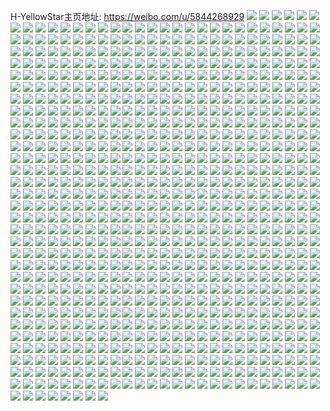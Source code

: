 H-YellowStar主页地址: https://weibo.com/u/5844268929 
![](https://wx4.sinaimg.cn/mw2000/006nvXk5ly1h91hwysvsej30u01syq92.jpg) 
![](https://wx4.sinaimg.cn/mw2000/006nvXk5ly1h91hwzefruj30u0140k12.jpg) 
![](https://wx4.sinaimg.cn/mw2000/006nvXk5ly1h8wi07jf7ij33402c0x6q.jpg) 
![](https://wx4.sinaimg.cn/mw2000/006nvXk5ly1h8whz9r27mj33402c0npe.jpg) 
![](https://wx4.sinaimg.cn/mw2000/006nvXk5ly1h8wi0r0jtjj317w0qvjy0.jpg) 
![](https://wx4.sinaimg.cn/mw2000/006nvXk5ly1h8whz7cs80j318m0t3nay.jpg) 
![](https://wx4.sinaimg.cn/mw2000/006nvXk5ly1h8whz7uhbuj30jg0iu75j.jpg) 
![](https://wx4.sinaimg.cn/mw2000/006nvXk5ly1h8l2jnr3cgj30u00u0td5.jpg) 
![](https://wx4.sinaimg.cn/mw2000/006nvXk5ly1h8e2ygqfv6j30ku0rsdk3.jpg) 
![](https://wx4.sinaimg.cn/mw2000/006nvXk5ly1h8e2x3j2psj30xc0p0tdd.jpg) 
![](https://wx4.sinaimg.cn/mw2000/006nvXk5ly1h8e2x5jkzoj30om1hch3o.jpg) 
![](https://wx4.sinaimg.cn/mw2000/006nvXk5ly1h8e2x3qqzpj30xc0p0423.jpg) 
![](https://wx4.sinaimg.cn/mw2000/006nvXk5ly1h89cmoazd1j31bq0u0tf4.jpg) 
![](https://wx4.sinaimg.cn/mw2000/006nvXk5ly1h7z9f0r93vj31hc0u0na6.jpg) 
![](https://wx4.sinaimg.cn/mw2000/006nvXk5ly1h7z9f1tru4j33k02o0npe.jpg) 
![](https://wx4.sinaimg.cn/mw2000/006nvXk5ly1h7z9f6spl6j33402c01kz.jpg) 
![](https://wx4.sinaimg.cn/mw2000/006nvXk5ly1h7wuenlzimj30jg0fewjm.jpg) 
![](https://wx4.sinaimg.cn/mw2000/006nvXk5ly1h7wuduyk3zj31g10ta7ab.jpg) 
![](https://wx4.sinaimg.cn/mw2000/006nvXk5ly1h7wueo0lh8j31hc0u0amo.jpg) 
![](https://wx4.sinaimg.cn/mw2000/006nvXk5ly1h7qsb71oshj31400u0tjz.jpg) 
![](https://wx4.sinaimg.cn/mw2000/006nvXk5ly1h7qsbbd5pyj30u01407eh.jpg) 
![](https://wx4.sinaimg.cn/mw2000/006nvXk5ly1h7qsbce82vj31400u04a0.jpg) 
![](https://wx4.sinaimg.cn/mw2000/006nvXk5ly1h7qsbk3vu3j30ry1doahf.jpg) 
![](https://wx4.sinaimg.cn/mw2000/006nvXk5ly1h7cx2tlh7nj30wi1yckfk.jpg) 
![](https://wx4.sinaimg.cn/mw2000/006nvXk5ly1h7bh5tq51oj30tu0s0tfv.jpg) 
![](https://wx4.sinaimg.cn/mw2000/006nvXk5ly1h74qlwontuj30ty0l60u4.jpg) 
![](https://wx4.sinaimg.cn/mw2000/006nvXk5ly1h71ilunz5dj33402c04qv.jpg) 
![](https://wx4.sinaimg.cn/mw2000/006nvXk5ly1h71inqs46ej30ks0fkglp.jpg) 
![](https://wx4.sinaimg.cn/mw2000/006nvXk5ly1h6y6keq706j33402c04qr.jpg) 
![](https://wx4.sinaimg.cn/mw2000/006nvXk5ly1h6vsx7q536j308s05hq32.jpg) 
![](https://wx4.sinaimg.cn/mw2000/006nvXk5ly1h6vp4tiikuj30wi1ycqc3.jpg) 
![](https://wx4.sinaimg.cn/mw2000/006nvXk5ly1h6v9742lksj31400u0tgo.jpg) 
![](https://wx4.sinaimg.cn/mw2000/006nvXk5ly1h6v9735l6lj31400u0gmv.jpg) 
![](https://wx4.sinaimg.cn/mw2000/006nvXk5ly1h6v976pi29j30zq0u049v.jpg) 
![](https://wx4.sinaimg.cn/mw2000/006nvXk5ly1h6fg5aq913j30wi0ok3zv.jpg) 
![](https://wx4.sinaimg.cn/mw2000/006nvXk5ly1h62v2et20bj30u017677a.jpg) 
![](https://wx4.sinaimg.cn/mw2000/006nvXk5ly1h5x941dd21j30wi1yc7kb.jpg) 
![](https://wx4.sinaimg.cn/mw2000/006nvXk5ly1h5x940u398j31ym1nc7bw.jpg) 
![](https://wx4.sinaimg.cn/mw2000/006nvXk5ly1h5se1orrp1j310i1kcgzc.jpg) 
![](https://wx4.sinaimg.cn/mw2000/006nvXk5ly1h5eqs1meafj31400u07g3.jpg) 
![](https://wx4.sinaimg.cn/mw2000/006nvXk5ly1h57jktzilnj32c03404qr.jpg) 
![](https://wx4.sinaimg.cn/mw2000/006nvXk5ly1h57jmv9pl0j30mi0u0tgo.jpg) 
![](https://wx4.sinaimg.cn/mw2000/006nvXk5ly1h57jm8hf5hj30tu0tuwpx.jpg) 
![](https://wx4.sinaimg.cn/mw2000/006nvXk5ly1h4v0nn7sgtj30vg0v04ax.jpg) 
![](https://wx4.sinaimg.cn/mw2000/006nvXk5ly1h4v0nnmif4j31hc0u0dy9.jpg) 
![](https://wx4.sinaimg.cn/mw2000/006nvXk5ly1h4owlz8dx9j32c02c0qv5.jpg) 
![](https://wx4.sinaimg.cn/mw2000/006nvXk5ly1h4dtxhdz4lj30u0140tc6.jpg) 
![](https://wx4.sinaimg.cn/mw2000/006nvXk5ly1h4du1mx87yj31400u04bn.jpg) 
![](https://wx4.sinaimg.cn/mw2000/006nvXk5ly1h4du073hbij33402c0hdu.jpg) 
![](https://wx4.sinaimg.cn/mw2000/006nvXk5ly1h4bcuqoshtj31400aj40j.jpg) 
![](https://wx4.sinaimg.cn/mw2000/006nvXk5ly1h3v8rw05krj335s23tx6s.jpg) 
![](https://wx4.sinaimg.cn/mw2000/006nvXk5ly1h3i8pqi6dyj31400u0k3u.jpg) 
![](https://wx4.sinaimg.cn/mw2000/006nvXk5ly1h3ehyxnye2j33402c01gj.jpg) 
![](https://wx4.sinaimg.cn/mw2000/006nvXk5ly1h3dl0i3f3gj30yi1pc7wh.jpg) 
![](https://wx4.sinaimg.cn/mw2000/006nvXk5ly1h3998dc5tcj30sg0g00uf.jpg) 
![](https://wx4.sinaimg.cn/mw2000/006nvXk5ly1h37kwlp85jj31ps1ackjm.jpg) 
![](https://wx4.sinaimg.cn/mw2000/006nvXk5ly1h37kweg573j30ye1ack8o.jpg) 
![](https://wx4.sinaimg.cn/mw2000/006nvXk5ly1h2lqcc5gspj335s23ue82.jpg) 
![](https://wx4.sinaimg.cn/mw2000/006nvXk5ly1h2lqdtqkikj335s23ub2b.jpg) 
![](https://wx4.sinaimg.cn/mw2000/006nvXk5ly1h2lqdx3nipj32vw1wykjl.jpg) 
![](https://wx4.sinaimg.cn/mw2000/006nvXk5ly1h2lqdzalvej316o2dcna4.jpg) 
![](https://wx4.sinaimg.cn/mw2000/006nvXk5ly1h2lq2xw7e8j31d80y87hp.jpg) 
![](https://wx4.sinaimg.cn/mw2000/006nvXk5ly1h2lqayd0rbj31e81s7tqk.jpg) 
![](https://wx4.sinaimg.cn/mw2000/006nvXk5ly1h2eylz4gdmj30u00u077w.jpg) 
![](https://wx4.sinaimg.cn/mw2000/006nvXk5ly1h2eylzdatuj30u00u041c.jpg) 
![](https://wx4.sinaimg.cn/mw2000/006nvXk5ly1h2eylznn3zj30u00u0tby.jpg) 
![](https://wx4.sinaimg.cn/mw2000/006nvXk5ly1h2eylzwedij30uw0u0jtj.jpg) 
![](https://wx4.sinaimg.cn/mw2000/006nvXk5ly1h2eym063amj30u00u0q50.jpg) 
![](https://wx4.sinaimg.cn/mw2000/006nvXk5ly1h2eym0i2bij30u00u042i.jpg) 
![](https://wx4.sinaimg.cn/mw2000/006nvXk5ly1h2eym0q6sxj30u00u0gps.jpg) 
![](https://wx4.sinaimg.cn/mw2000/006nvXk5ly1h2eym37vhpj32c02c07wi.jpg) 
![](https://wx4.sinaimg.cn/mw2000/006nvXk5ly1h2eym61tuuj32c02c0x6p.jpg) 
![](https://wx4.sinaimg.cn/mw2000/006nvXk5ly1h29gmv2y46j30eh0ec76t.jpg) 
![](https://wx4.sinaimg.cn/mw2000/006nvXk5ly1h29gojzt9dj308s0830t4.jpg) 
![](https://wx4.sinaimg.cn/mw2000/006nvXk5ly1h29gpmi8ikj30un0u0q5y.jpg) 
![](https://wx4.sinaimg.cn/mw2000/006nvXk5ly1h21dvnzx5oj30un0u0q5y.jpg) 
![](https://wx4.sinaimg.cn/mw2000/006nvXk5ly1h1svh9dryyj32c02c0npd.jpg) 
![](https://wx4.sinaimg.cn/mw2000/006nvXk5ly1h1svhb8n5zj32c02c0x6q.jpg) 
![](https://wx4.sinaimg.cn/mw2000/006nvXk5ly1h1svh7w0sfj32c02c0x6q.jpg) 
![](https://wx4.sinaimg.cn/mw2000/006nvXk5ly1h1svhcnlirj32c02c0x6p.jpg) 
![](https://wx4.sinaimg.cn/mw2000/006nvXk5ly1h1svh9v869j30j60j1dgr.jpg) 
![](https://wx4.sinaimg.cn/mw2000/006nvXk5ly1h1svht6v86j30xp0nctar.jpg) 
![](https://wx4.sinaimg.cn/mw2000/006nvXk5ly1h1go50wc7ej30u018645k.jpg) 
![](https://wx4.sinaimg.cn/mw2000/006nvXk5ly1h0y4sheczaj31ov1ov7wh.jpg) 
![](https://wx4.sinaimg.cn/mw2000/006nvXk5ly1h0y4sig0e6j312r12rk9c.jpg) 
![](https://wx4.sinaimg.cn/mw2000/006nvXk5ly1h0y4sj42t6j32c02c0kjl.jpg) 
![](https://wx4.sinaimg.cn/mw2000/006nvXk5ly1h0y4sjqeatj30sg0iygs1.jpg) 
![](https://wx4.sinaimg.cn/mw2000/006nvXk5ly1h0y4sgx26zj30v50v57aa.jpg) 
![](https://wx4.sinaimg.cn/mw2000/006nvXk5ly1h0y4sox5hbj32d935skjs.jpg) 
![](https://wx4.sinaimg.cn/mw2000/006nvXk5ly1h0y4sroyepj32c0340qv7.jpg) 
![](https://wx4.sinaimg.cn/mw2000/006nvXk5ly1h0pcahy2iuj32c023jb2c.jpg) 
![](https://wx4.sinaimg.cn/mw2000/006nvXk5ly1h0lf31g2hvj30u00u0424.jpg) 
![](https://wx4.sinaimg.cn/mw2000/006nvXk5ly1h0lf35spsnj32c02c0x6p.jpg) 
![](https://wx4.sinaimg.cn/mw2000/006nvXk5ly1h0lf31w0zyj30c30phmzn.jpg) 
![](https://wx4.sinaimg.cn/mw2000/006nvXk5ly1h061frm4ccj30jl0jrt9o.jpg) 
![](https://wx4.sinaimg.cn/mw2000/006nvXk5ly1h01cx17fngj30rs0rsk0j.jpg) 
![](https://wx4.sinaimg.cn/mw2000/006nvXk5ly1gzx1k2bfe8j30j60ahglq.jpg) 
![](https://wx4.sinaimg.cn/mw2000/006nvXk5ly1gzrvam7z10j31o01t01kx.jpg) 
![](https://wx4.sinaimg.cn/mw2000/006nvXk5ly1gzpty0hvcdj31401hcdwk.jpg) 
![](https://wx4.sinaimg.cn/mw2000/006nvXk5ly1gzecddqg92j30vb0keaev.jpg) 
![](https://wx4.sinaimg.cn/mw2000/006nvXk5ly1gzcubq4h7yj30v90p3tew.jpg) 
![](https://wx4.sinaimg.cn/mw2000/006nvXk5ly1gz9m9er641j30u00u0ach.jpg) 
![](https://wx4.sinaimg.cn/mw2000/006nvXk5ly1gz0pp5wd4hj33402c0hdv.jpg) 
![](https://wx4.sinaimg.cn/mw2000/006nvXk5ly1gyyczzyh21j32c02c0u0x.jpg) 
![](https://wx4.sinaimg.cn/mw2000/006nvXk5ly1gyyd06995xj34ft6bk4qu.jpg) 
![](https://wx4.sinaimg.cn/mw2000/006nvXk5ly1gyyd08fd3wj32c02c07wh.jpg) 
![](https://wx4.sinaimg.cn/mw2000/006nvXk5ly1gyyd0bxcxqj32c02c0u0y.jpg) 
![](https://wx4.sinaimg.cn/mw2000/006nvXk5ly1gyyd0z4ginj30rs0kuadg.jpg) 
![](https://wx4.sinaimg.cn/mw2000/006nvXk5ly1gyyd0y766tj33402c0qv7.jpg) 
![](https://wx4.sinaimg.cn/mw2000/006nvXk5ly1gyyd09o575j312z1pnqog.jpg) 
![](https://wx4.sinaimg.cn/mw2000/006nvXk5ly1gyyczy0sgrj30u0141abq.jpg) 
![](https://wx4.sinaimg.cn/mw2000/006nvXk5ly1gyyd11gj1vj33402c0kjm.jpg) 
![](https://wx4.sinaimg.cn/mw2000/006nvXk5ly1gywqtk52sdj32c02c0npd.jpg) 
![](https://wx4.sinaimg.cn/mw2000/006nvXk5gy1gyoxvgvoi9j32c0340u0x.jpg) 
![](https://wx4.sinaimg.cn/mw2000/006nvXk5gy1gyoxvfc1ufj32c0340qv5.jpg) 
![](https://wx4.sinaimg.cn/mw2000/006nvXk5gy1gyfuiksjnjj33402c0qv6.jpg) 
![](https://wx4.sinaimg.cn/mw2000/006nvXk5gy1gyfuim76loj33402c0kjm.jpg) 
![](https://wx4.sinaimg.cn/mw2000/006nvXk5gy1gyfs9zwpvxj33402c0u0y.jpg) 
![](https://wx4.sinaimg.cn/mw2000/006nvXk5gy1gyfsa1mo5gj33402c0hdu.jpg) 
![](https://wx4.sinaimg.cn/mw2000/006nvXk5gy1gycb927xc2j30qg19etza.jpg) 
![](https://wx4.sinaimg.cn/mw2000/006nvXk5gy1gycb93kv2aj31jk2lmhdv.jpg) 
![](https://wx4.sinaimg.cn/mw2000/006nvXk5gy1gycb91nar6j30t11ddtzi.jpg) 
![](https://wx4.sinaimg.cn/mw2000/006nvXk5gy1gy6lacsfr3j31o02804qp.jpg) 
![](https://wx4.sinaimg.cn/mw2000/006nvXk5gy1gy6lafggjpj31o0280ki8.jpg) 
![](https://wx4.sinaimg.cn/mw2000/006nvXk5gy1gy6la9ll9cj32801o0kin.jpg) 
![](https://wx4.sinaimg.cn/mw2000/006nvXk5gy1gxxe90ho3hj314x16yna3.jpg) 
![](https://wx4.sinaimg.cn/mw2000/006nvXk5ly1gxi65xrk1pj31ut1uhb29.jpg) 
![](https://wx4.sinaimg.cn/mw2000/006nvXk5ly1gxgi2p5sqoj316q0tyk0z.jpg) 
![](https://wx4.sinaimg.cn/mw2000/006nvXk5ly1gx6szls1byj30mp0d9go2.jpg) 
![](https://wx4.sinaimg.cn/mw2000/006nvXk5ly1gwxkjbgspnj30u00ulwio.jpg) 
![](https://wx4.sinaimg.cn/mw2000/006nvXk5ly1gwwvfkk59zj30u00u0aer.jpg) 
![](https://wx4.sinaimg.cn/mw2000/006nvXk5ly1gwo3d0578wj30u00u0nd2.jpg) 
![](https://wx4.sinaimg.cn/mw2000/006nvXk5ly1gwo3d0ejlcj30q30jnwjb.jpg) 
![](https://wx4.sinaimg.cn/mw2000/006nvXk5ly1gwo3cz3fjyj30u00u07ej.jpg) 
![](https://wx4.sinaimg.cn/mw2000/006nvXk5ly1gwct59jsfcj32c02b2b2b.jpg) 
![](https://wx4.sinaimg.cn/mw2000/006nvXk5ly1gvnagjy0r9j30m80m8t9j.jpg) 
![](https://wx4.sinaimg.cn/mw2000/006nvXk5ly1gvl2hvtuluj60yi1pce8102.jpg) 
![](https://wx4.sinaimg.cn/mw2000/006nvXk5ly1guws99etyrj62c02c01ky02.jpg) 
![](https://wx4.sinaimg.cn/mw2000/0076UIZCly8gtvch4j80aj30go0gota6.jpg) 
![](https://wx4.sinaimg.cn/mw2000/006nvXk5ly1gt9r919d6aj60tz0bpwg802.jpg) 
![](https://wx4.sinaimg.cn/mw2000/006nvXk5ly1gsefvucwbsj32c02c04p5.jpg) 
![](https://wx4.sinaimg.cn/mw2000/006nvXk5ly1gsefwhdwycj32c0340b2a.jpg) 
![](https://wx4.sinaimg.cn/mw2000/006nvXk5ly1gsefwfrol2j32c02c04m4.jpg) 
![](https://wx4.sinaimg.cn/mw2000/006nvXk5ly1gsefwcs6e0j33402c04qq.jpg) 
![](https://wx4.sinaimg.cn/mw2000/006nvXk5ly1gsefw0og87j32801o01jv.jpg) 
![](https://wx4.sinaimg.cn/mw2000/006nvXk5ly1gsefwaj3wgj32c02c0b29.jpg) 
![](https://wx4.sinaimg.cn/mw2000/006nvXk5ly1gsefwds4egj33402c07jb.jpg) 
![](https://wx4.sinaimg.cn/mw2000/006nvXk5ly1gsefwj672ij33402c0npd.jpg) 
![](https://wx4.sinaimg.cn/mw2000/006nvXk5ly1gsefwlip8yj33402c0qv5.jpg) 
![](https://wx4.sinaimg.cn/mw2000/006nvXk5ly1grovnl9jglj61o01o0khm02.jpg) 
![](https://wx4.sinaimg.cn/mw2000/006nvXk5ly1grdkxiero6j30rz1dqq66.jpg) 
![](https://wx4.sinaimg.cn/mw2000/006nvXk5ly1gr20ac2kncj32c02c0qv7.jpg) 
![](https://wx4.sinaimg.cn/mw2000/006nvXk5ly1gr20adl1qij31h61fxwsc.jpg) 
![](https://wx4.sinaimg.cn/mw2000/006nvXk5ly1gr20ad35nnj32c02c0kjl.jpg) 
![](https://wx4.sinaimg.cn/mw2000/006nvXk5ly1gr20aeq6h7j33402c01ky.jpg) 
![](https://wx4.sinaimg.cn/mw2000/006nvXk5ly1gr20bbukvxj319w1a0avn.jpg) 
![](https://wx4.sinaimg.cn/mw2000/006nvXk5ly1gr20agzy36j33402c0qv6.jpg) 
![](https://wx4.sinaimg.cn/mw2000/006nvXk5ly1gqusqyx8yvj62c02c0b2902.jpg) 
![](https://wx4.sinaimg.cn/mw2000/006nvXk5ly1gqqcvsyv0aj31o01o0e81.jpg) 
![](https://wx4.sinaimg.cn/mw2000/006nvXk5ly1gqqcvxs73nj310y1j4qic.jpg) 
![](https://wx4.sinaimg.cn/mw2000/006nvXk5ly1gqqcvuhy9vj32c02c07wh.jpg) 
![](https://wx4.sinaimg.cn/mw2000/006nvXk5ly1gqqcvwgzjuj32c03401ky.jpg) 
![](https://wx4.sinaimg.cn/mw2000/006nvXk5ly1gqqcvtf52fj314b0sm7d8.jpg) 
![](https://wx4.sinaimg.cn/mw2000/006nvXk5ly1gqqcvzhzwrj32c02o3npd.jpg) 
![](https://wx4.sinaimg.cn/mw2000/006nvXk5ly1gqqcw0r1vgj32c0340x6p.jpg) 
![](https://wx4.sinaimg.cn/mw2000/006nvXk5ly1gqqcw1lwppj31o01o0qm3.jpg) 
![](https://wx4.sinaimg.cn/mw2000/006nvXk5ly1gqqcwrhjzlj32c0340kjl.jpg) 
![](https://wx4.sinaimg.cn/mw2000/006nvXk5ly1gqo6j7scy1j32c02ndkjl.jpg) 
![](https://wx4.sinaimg.cn/mw2000/006nvXk5ly1gqo6lgcrrrj30j60ect93.jpg) 
![](https://wx4.sinaimg.cn/mw2000/006nvXk5ly1gqo6jokzo2j31o82z2b2a.jpg) 
![](https://wx4.sinaimg.cn/mw2000/006nvXk5ly1gqke17uqtjj32c02c0x6p.jpg) 
![](https://wx4.sinaimg.cn/mw2000/006nvXk5ly1gqc7co9uecj30k00sjtl7.jpg) 
![](https://wx4.sinaimg.cn/mw2000/006nvXk5ly1gqb0baegc7j30rh0fg76a.jpg) 
![](https://wx4.sinaimg.cn/mw2000/006nvXk5ly1gq7lu9sbdcj30u00mitmz.jpg) 
![](https://wx4.sinaimg.cn/mw2000/006nvXk5ly1gq5p3xcdhmj31o02801kx.jpg) 
![](https://wx4.sinaimg.cn/mw2000/006nvXk5ly1gq5nwkx7g8j335q23ukjl.jpg) 
![](https://wx4.sinaimg.cn/mw2000/006nvXk5ly1gq5nwlwdrqj335q23u1kx.jpg) 
![](https://wx4.sinaimg.cn/mw2000/006nvXk5ly1gq5nwjx06vj335q23uqv5.jpg) 
![](https://wx4.sinaimg.cn/mw2000/006nvXk5ly1gpx55f79jdj30yi1pc4qq.jpg) 
![](https://wx4.sinaimg.cn/mw2000/006nvXk5ly1gpwcsywpeyj31o01o01kx.jpg) 
![](https://wx4.sinaimg.cn/mw2000/006nvXk5ly1gpwcszb6n2j31971cogxx.jpg) 
![](https://wx4.sinaimg.cn/mw2000/006nvXk5ly1gpphp9425wj31o01h2b29.jpg) 
![](https://wx4.sinaimg.cn/mw2000/006nvXk5ly1gpi7vjet3oj30xi0csaca.jpg) 
![](https://wx4.sinaimg.cn/mw2000/006nvXk5ly1gpi7vkagm8j30xi0d10un.jpg) 
![](https://wx4.sinaimg.cn/mw2000/006nvXk5ly1gpfqb8lipwj30gm0gatgg.jpg) 
![](https://wx4.sinaimg.cn/mw2000/006nvXk5ly1gpb0m3pg0tj30u016fqdm.jpg) 
![](https://wx4.sinaimg.cn/mw2000/006nvXk5ly1gpa66qf5akj31o01o0kgm.jpg) 
![](https://wx4.sinaimg.cn/mw2000/006nvXk5ly1gpa66nsrp0j32301k9hdt.jpg) 
![](https://wx4.sinaimg.cn/mw2000/006nvXk5ly1gpa66t3616j34002o0kjq.jpg) 
![](https://wx4.sinaimg.cn/mw2000/006nvXk5ly1gp175txp09j30yi0h9myi.jpg) 
![](https://wx4.sinaimg.cn/mw2000/006nvXk5ly1goo7e67k9ej30j60ejgnp.jpg) 
![](https://wx4.sinaimg.cn/mw2000/006nvXk5ly1gofsei6hj2j32c02c04qb.jpg) 
![](https://wx4.sinaimg.cn/mw2000/006nvXk5ly1goc9ow611sj30yi1pce84.jpg) 
![](https://wx4.sinaimg.cn/mw2000/006nvXk5ly1goc9owwszmj30yi1pc7c2.jpg) 
![](https://wx4.sinaimg.cn/mw2000/006nvXk5ly1go7y8vbocgj31o01o0kjl.jpg) 
![](https://wx4.sinaimg.cn/mw2000/006nvXk5ly1go0pu9g40lj30rh0zr778.jpg) 
![](https://wx4.sinaimg.cn/mw2000/006nvXk5ly1gnyg0n3oixj30oy0u0atz.jpg) 
![](https://wx4.sinaimg.cn/mw2000/006nvXk5ly1gnwn3t68gcj32801o0x5m.jpg) 
![](https://wx4.sinaimg.cn/mw2000/006nvXk5ly1gnwn3p71mwj32c02c0e81.jpg) 
![](https://wx4.sinaimg.cn/mw2000/006nvXk5ly1gnwn3rl32nj32801o0e6k.jpg) 
![](https://wx4.sinaimg.cn/mw2000/006nvXk5ly1gnwn3wepmzj32c02c0hdt.jpg) 
![](https://wx4.sinaimg.cn/mw2000/006nvXk5ly1gnwn3lukkwj31o01o01kx.jpg) 
![](https://wx4.sinaimg.cn/mw2000/006nvXk5ly1gnwn400980j32c02c0e81.jpg) 
![](https://wx4.sinaimg.cn/mw2000/006nvXk5ly1gnqd64xnuzj30un0q5gsd.jpg) 
![](https://wx4.sinaimg.cn/mw2000/006nvXk5ly1gnk0jcz4ozj33ka5cc4qt.jpg) 
![](https://wx4.sinaimg.cn/mw2000/006nvXk5ly1gnk0jwtt6ej30u0112tfu.jpg) 
![](https://wx4.sinaimg.cn/mw2000/006nvXk5ly1gnk0j49sg2j33ka5ccx6t.jpg) 
![](https://wx4.sinaimg.cn/mw2000/006nvXk5ly1gnjymc5tfnj30u01124qp.jpg) 
![](https://wx4.sinaimg.cn/mw2000/006nvXk5ly1gnbs5t15s4j30nz0z20xv.jpg) 
![](https://wx4.sinaimg.cn/mw2000/006nvXk5ly1gn9znt9fv0j31o01o0b29.jpg) 
![](https://wx4.sinaimg.cn/mw2000/006nvXk5ly1gmv410e86zj30yi1pcb2c.jpg) 
![](https://wx4.sinaimg.cn/mw2000/006nvXk5ly1gmv40yivk7j30yi1pchdw.jpg) 
![](https://wx4.sinaimg.cn/mw2000/006nvXk5ly1gmqzylvp8yj30yi1pcu11.jpg) 
![](https://wx4.sinaimg.cn/mw2000/006nvXk5ly1gm5zupa9drj30u01hcn4v.jpg) 
![](https://wx4.sinaimg.cn/mw2000/006nvXk5ly1gm5zupb8gvj30u01hc12i.jpg) 
![](https://wx4.sinaimg.cn/mw2000/006nvXk5ly1gm5zupa0f3j30u01hcail.jpg) 
![](https://wx4.sinaimg.cn/mw2000/006nvXk5ly1gm5zupbd3gj30u01hcdnw.jpg) 
![](https://wx4.sinaimg.cn/mw2000/006nvXk5ly1glyqbpf6zqj30yi1pc7wm.jpg) 
![](https://wx4.sinaimg.cn/mw2000/006nvXk5ly1glx0ewkck4j32c02c0qv5.jpg) 
![](https://wx4.sinaimg.cn/mw2000/006nvXk5ly1glx0ewye65j30uq0u0anl.jpg) 
![](https://wx4.sinaimg.cn/mw2000/006nvXk5ly1glx0exmqm3j31o01o0kjl.jpg) 
![](https://wx4.sinaimg.cn/mw2000/006nvXk5ly1glx0evnhcjj31o01o0kjm.jpg) 
![](https://wx4.sinaimg.cn/mw2000/006nvXk5ly1glx0eydndfj31o01o0njf.jpg) 
![](https://wx4.sinaimg.cn/mw2000/006nvXk5ly1glx0ez0o5sj31o01o0e81.jpg) 
![](https://wx4.sinaimg.cn/mw2000/006nvXk5ly1glwwsfk8fxj31sc2dsnpf.jpg) 
![](https://wx4.sinaimg.cn/mw2000/006nvXk5ly1glgl9at7noj30u00u0ajy.jpg) 
![](https://wx4.sinaimg.cn/mw2000/006nvXk5ly1glglafsr73j30ag09u40b.jpg) 
![](https://wx4.sinaimg.cn/mw2000/006nvXk5ly1glgkv6lwx2j31900u0k2x.jpg) 
![](https://wx4.sinaimg.cn/mw2000/006nvXk5ly1glc9npjs4gj31o01o0tue.jpg) 
![](https://wx4.sinaimg.cn/mw2000/006nvXk5ly1glc9p6kuxfj31o01o01kx.jpg) 
![](https://wx4.sinaimg.cn/mw2000/006nvXk5ly1glc9nqmo0pj31o01o04gu.jpg) 
![](https://wx4.sinaimg.cn/mw2000/006nvXk5ly1glc3w6gnzyj31gj138gu4.jpg) 
![](https://wx4.sinaimg.cn/mw2000/006nvXk5ly1glb2qr1sidj30u0140q7u.jpg) 
![](https://wx4.sinaimg.cn/mw2000/006nvXk5ly1glb2r5bvc1j30u00hptey.jpg) 
![](https://wx4.sinaimg.cn/mw2000/006nvXk5ly1glb2qrdkt9j30qn0qojwt.jpg) 
![](https://wx4.sinaimg.cn/mw2000/006nvXk5ly1gl9vn00zmqj31o01o0tq5.jpg) 
![](https://wx4.sinaimg.cn/mw2000/006nvXk5ly1gl5cjeu7avj31900u078c.jpg) 
![](https://wx4.sinaimg.cn/mw2000/006nvXk5ly1gl5cjity3mj31pc0yihdy.jpg) 
![](https://wx4.sinaimg.cn/mw2000/006nvXk5ly1gl5cjnfgtwj33yg5xjqvf.jpg) 
![](https://wx4.sinaimg.cn/mw2000/006nvXk5ly1gkulxfhxenj347s6bk1l2.jpg) 
![](https://wx4.sinaimg.cn/mw2000/006nvXk5ly1gki61qcf88j31o01o0tvv.jpg) 
![](https://wx4.sinaimg.cn/mw2000/006nvXk5ly1gka2pjf0r6j30u0140dit.jpg) 
![](https://wx4.sinaimg.cn/mw2000/006nvXk5ly1gk8qrxnl58j31o01o01kx.jpg) 
![](https://wx4.sinaimg.cn/mw2000/006nvXk5ly1gk7sif1rrlj30sg0g00vm.jpg) 
![](https://wx4.sinaimg.cn/mw2000/006nvXk5ly1gk4baej17sj31o01o07wh.jpg) 
![](https://wx4.sinaimg.cn/mw2000/006nvXk5ly1gk4bac3t21j31o01o01kx.jpg) 
![](https://wx4.sinaimg.cn/mw2000/006nvXk5ly1gk4bagu0jgj31o01o01e3.jpg) 
![](https://wx4.sinaimg.cn/mw2000/006nvXk5ly1gjy4xychgrj30yi1pc1l4.jpg) 
![](https://wx4.sinaimg.cn/mw2000/006nvXk5ly1gjsnh6x08jj31hc0u07wh.jpg) 
![](https://wx4.sinaimg.cn/mw2000/006nvXk5ly1gjh3lberpmj30o70p4wnj.jpg) 
![](https://wx4.sinaimg.cn/mw2000/006nvXk5ly1gjg0pteu86j31o01o0b29.jpg) 
![](https://wx4.sinaimg.cn/mw2000/006nvXk5ly1gjb9tvkdyfj31b20yincy.jpg) 
![](https://wx4.sinaimg.cn/mw2000/006nvXk5ly1giz90mjgdrj30ag09u40b.jpg) 
![](https://wx4.sinaimg.cn/mw2000/006nvXk5ly1giz90mrkxhj30go0brq4f.jpg) 
![](https://wx4.sinaimg.cn/mw2000/006nvXk5ly1giq30r72xtj30u00u0jzo.jpg) 
![](https://wx4.sinaimg.cn/mw2000/006nvXk5ly1gio7u5abo6j32801o0x6p.jpg) 
![](https://wx4.sinaimg.cn/mw2000/006nvXk5ly1gio7uky1ylj31o0280kjl.jpg) 
![](https://wx4.sinaimg.cn/mw2000/006nvXk5ly1gio7ulbac7j30ky0vstgm.jpg) 
![](https://wx4.sinaimg.cn/mw2000/006nvXk5ly1gikpv7yk5zj30zk0p3n1s.jpg) 
![](https://wx4.sinaimg.cn/mw2000/006nvXk5ly1gihclhklu3j31o01o0x6p.jpg) 
![](https://wx4.sinaimg.cn/mw2000/006nvXk5ly1gihclkqvgjj32yo1o0npe.jpg) 
![](https://wx4.sinaimg.cn/mw2000/006nvXk5ly1gihcliy7qtj31kw2dc7s6.jpg) 
![](https://wx4.sinaimg.cn/mw2000/006nvXk5ly1gihclmosmcj33402c0b2a.jpg) 
![](https://wx4.sinaimg.cn/mw2000/006nvXk5ly1gihcllj9ccj31np1h0kjl.jpg) 
![](https://wx4.sinaimg.cn/mw2000/006nvXk5ly1gihclg3j5kj33402c01ky.jpg) 
![](https://wx4.sinaimg.cn/mw2000/006nvXk5ly1gieqt438t4j31o01o0u0x.jpg) 
![](https://wx4.sinaimg.cn/mw2000/006nvXk5ly1gieqt4zb6tj31fe1raquh.jpg) 
![](https://wx4.sinaimg.cn/mw2000/006nvXk5ly1gieqt3c9ooj31o01o0npd.jpg) 
![](https://wx4.sinaimg.cn/mw2000/006nvXk5ly1gia6qjs026j32c02c01kx.jpg) 
![](https://wx4.sinaimg.cn/mw2000/006nvXk5gy1gi8ixss19jj33402c0e81.jpg) 
![](https://wx4.sinaimg.cn/mw2000/006nvXk5gy1gi10kh63uuj31o0280hdt.jpg) 
![](https://wx4.sinaimg.cn/mw2000/006nvXk5gy1gi10kl20k3j324z2r3u0x.jpg) 
![](https://wx4.sinaimg.cn/mw2000/006nvXk5gy1gi10kqho30j31o02804qq.jpg) 
![](https://wx4.sinaimg.cn/mw2000/006nvXk5gy1gi10ktnhvxj32801o0npd.jpg) 
![](https://wx4.sinaimg.cn/mw2000/006nvXk5gy1gi10kwuwqkj32801o0npd.jpg) 
![](https://wx4.sinaimg.cn/mw2000/006nvXk5gy1gi10l0bozzj33402c0hdt.jpg) 
![](https://wx4.sinaimg.cn/mw2000/006nvXk5gy1gi10l41q18j33402c07wh.jpg) 
![](https://wx4.sinaimg.cn/mw2000/006nvXk5gy1gi10l84l8oj33402c0kjl.jpg) 
![](https://wx4.sinaimg.cn/mw2000/006nvXk5gy1gi10le7rlnj33402c0x6p.jpg) 
![](https://wx4.sinaimg.cn/mw2000/006nvXk5gy1gi10lkvj3hj33402c0b2a.jpg) 
![](https://wx4.sinaimg.cn/mw2000/006nvXk5gy1gi10kd355pj33402c0qv5.jpg) 
![](https://wx4.sinaimg.cn/mw2000/006nvXk5gy1gi10lprsdqj32yo1o07wi.jpg) 
![](https://wx4.sinaimg.cn/mw2000/006nvXk5gy1gi10ltj8dxj33402c0kjl.jpg) 
![](https://wx4.sinaimg.cn/mw2000/006nvXk5ly1ghxozbczdaj32kq1g4npd.jpg) 
![](https://wx4.sinaimg.cn/mw2000/006nvXk5ly1ghxjgohkwzj32c03407wh.jpg) 
![](https://wx4.sinaimg.cn/mw2000/006nvXk5ly1ghqr40vstoj30j60ast9m.jpg) 
![](https://wx4.sinaimg.cn/mw2000/006nvXk5ly1ghof5qgovjj30u00u0769.jpg) 
![](https://wx4.sinaimg.cn/mw2000/006nvXk5ly1ghof5q1x0zj30u00u00uk.jpg) 
![](https://wx4.sinaimg.cn/mw2000/006nvXk5ly1ghn9q9xg0hj32c02h9u0x.jpg) 
![](https://wx4.sinaimg.cn/mw2000/006nvXk5ly1ghci2xtvl5j30u00x14it.jpg) 
![](https://wx4.sinaimg.cn/mw2000/006nvXk5ly1ghbojot29pj32c02c0u0x.jpg) 
![](https://wx4.sinaimg.cn/mw2000/006nvXk5ly1ghbojqw9olj32ow35skjn.jpg) 
![](https://wx4.sinaimg.cn/mw2000/006nvXk5ly1ghbojmcftjj32c02c0npe.jpg) 
![](https://wx4.sinaimg.cn/mw2000/006nvXk5ly1ghbolg1hrdj30go096gm5.jpg) 
![](https://wx4.sinaimg.cn/mw2000/006nvXk5ly1ghbojsanygj31uy1o0hdt.jpg) 
![](https://wx4.sinaimg.cn/mw2000/006nvXk5ly1ghbolgau0vj30j60j6n13.jpg) 
![](https://wx4.sinaimg.cn/mw2000/006nvXk5gy1gh4bpy37kzj30qo0ehqa2.jpg) 
![](https://wx4.sinaimg.cn/mw2000/006nvXk5gy1ggpm5w8a2wj33402c07wh.jpg) 
![](https://wx4.sinaimg.cn/mw2000/006nvXk5gy1ggm8y4zatqj32yo1o0qv6.jpg) 
![](https://wx4.sinaimg.cn/mw2000/006nvXk5gy1ggm8y785nhj33402c0x6p.jpg) 
![](https://wx4.sinaimg.cn/mw2000/006nvXk5gy1ggm8y9nidej33402c01ky.jpg) 
![](https://wx4.sinaimg.cn/mw2000/006nvXk5gy1ggktfamkrkj30j60j60ux.jpg) 
![](https://wx4.sinaimg.cn/mw2000/006nvXk5ly1ggct37ctknj32p020q7wj.jpg) 
![](https://wx4.sinaimg.cn/mw2000/006nvXk5ly1ggccsye6tkj31th1rjwvi.jpg) 
![](https://wx4.sinaimg.cn/mw2000/006nvXk5ly1ggcct0ghlej32c02c01l1.jpg) 
![](https://wx4.sinaimg.cn/mw2000/006nvXk5ly1ggcct1wl5uj33402c0b29.jpg) 
![](https://wx4.sinaimg.cn/mw2000/006nvXk5ly1gg3r2u6m2wj30c80c840l.jpg) 
![](https://wx4.sinaimg.cn/mw2000/006nvXk5ly1gg3r2tvmgjj320p1m3u0x.jpg) 
![](https://wx4.sinaimg.cn/mw2000/006nvXk5ly1gg3r341zsxj30u00ua4qp.jpg) 
![](https://wx4.sinaimg.cn/mw2000/006nvXk5ly1gg2bxgvkg6j32c02c04qp.jpg) 
![](https://wx4.sinaimg.cn/mw2000/006nvXk5ly1gfwjctfxacj31o02yoqv6.jpg) 
![](https://wx4.sinaimg.cn/mw2000/006nvXk5ly1gfwjcuxdrpj31o02yoqv6.jpg) 
![](https://wx4.sinaimg.cn/mw2000/006nvXk5ly1gfwjcs9a12j31o02yoqv6.jpg) 
![](https://wx4.sinaimg.cn/mw2000/006nvXk5ly1gfqy8jfszzj30hs23kn5h.jpg) 
![](https://wx4.sinaimg.cn/mw2000/006nvXk5ly1gfrwpkbbzyj30u00srttb.jpg) 
![](https://wx4.sinaimg.cn/mw2000/006nvXk5ly1gfpejpm0fuj30u01hch7r.jpg) 
![](https://wx4.sinaimg.cn/mw2000/006nvXk5ly1gfpekuc5lhj30js0nlqi5.jpg) 
![](https://wx4.sinaimg.cn/mw2000/006nvXk5ly1gfk3mla6lsj31o01o01ky.jpg) 
![](https://wx4.sinaimg.cn/mw2000/006nvXk5ly1gfctqa1pm3j30yi1pcu16.jpg) 
![](https://wx4.sinaimg.cn/mw2000/006nvXk5ly1gfc34nvsvwj30kl0ce0ud.jpg) 
![](https://wx4.sinaimg.cn/mw2000/006nvXk5ly1gfawy5p5h0j32yo1o0u0y.jpg) 
![](https://wx4.sinaimg.cn/mw2000/006nvXk5ly1gfawy8chekj32c0340hdy.jpg) 
![](https://wx4.sinaimg.cn/mw2000/006nvXk5ly1gfawy9gckvj32801o0u0x.jpg) 
![](https://wx4.sinaimg.cn/mw2000/006nvXk5ly1gfawzvhswkj33341qinpd.jpg) 
![](https://wx4.sinaimg.cn/mw2000/006nvXk5ly1gfawzxqu3sj32yo1o07wj.jpg) 
![](https://wx4.sinaimg.cn/mw2000/006nvXk5ly1gfawzzbq6cj32801o0qv7.jpg) 
![](https://wx4.sinaimg.cn/mw2000/006nvXk5ly1gf9610bqxgj30sn0iie1c.jpg) 
![](https://wx4.sinaimg.cn/mw2000/006nvXk5ly1gf09h83s6qj30j60hoju6.jpg) 
![](https://wx4.sinaimg.cn/mw2000/006nvXk5ly1gf09h9cbm5j30zk0orq8v.jpg) 
![](https://wx4.sinaimg.cn/mw2000/006nvXk5ly1gezwwk2gz0j31911914cj.jpg) 
![](https://wx4.sinaimg.cn/mw2000/006nvXk5ly1gez2gv3ghjj30o60zkjz7.jpg) 
![](https://wx4.sinaimg.cn/mw2000/006nvXk5ly1gez2djn0ogj31jk2bc4ku.jpg) 
![](https://wx4.sinaimg.cn/mw2000/006nvXk5ly1genilc2iu2j30u00ukk0g.jpg) 
![](https://wx4.sinaimg.cn/mw2000/006nvXk5ly1ge5z2c4c7jj32yo21l7wi.jpg) 
![](https://wx4.sinaimg.cn/mw2000/006nvXk5ly1gdwz6xbor3j30u00gsaab.jpg) 
![](https://wx4.sinaimg.cn/mw2000/006nvXk5ly1gdp15uezskj30y30jbtbg.jpg) 
![](https://wx4.sinaimg.cn/mw2000/006nvXk5ly1gdnnsc9m75j30yi1pcx6t.jpg) 
![](https://wx4.sinaimg.cn/mw2000/006nvXk5ly1gdnnsexivqj30yi1pcu11.jpg) 
![](https://wx4.sinaimg.cn/mw2000/006nvXk5ly1gdnns9az3jj30yi1pcnph.jpg) 
![](https://wx4.sinaimg.cn/mw2000/006nvXk5ly1gdnnsgin5mj30yi1pcnph.jpg) 
![](https://wx4.sinaimg.cn/mw2000/006nvXk5ly1gdnnsi2up6j30yi1pckjp.jpg) 
![](https://wx4.sinaimg.cn/mw2000/006nvXk5ly1gdnnsjjqgij30yi1pcqv9.jpg) 
![](https://wx4.sinaimg.cn/mw2000/006nvXk5ly1gdnnsoxo57j30yi1pchdx.jpg) 
![](https://wx4.sinaimg.cn/mw2000/006nvXk5ly1gdnnsquaoej30yi1pckjp.jpg) 
![](https://wx4.sinaimg.cn/mw2000/006nvXk5ly1gdnnsmtxqsj30u01tbwvf.jpg) 
![](https://wx4.sinaimg.cn/mw2000/006nvXk5ly1gdldzznaxgj30u01tbwvf.jpg) 
![](https://wx4.sinaimg.cn/mw2000/006nvXk5ly1gdled78pwij33402c0new.jpg) 
![](https://wx4.sinaimg.cn/mw2000/006nvXk5ly1gdled82osgj30rq0pfzlm.jpg) 
![](https://wx4.sinaimg.cn/mw2000/006nvXk5ly1gdk8yzonswj30u01q5qv5.jpg) 
![](https://wx4.sinaimg.cn/mw2000/006nvXk5ly1gdk8ltjzbmj30yi1pcqv6.jpg) 
![](https://wx4.sinaimg.cn/mw2000/006nvXk5ly1gdk8lufkhzj30u00sdh8o.jpg) 
![](https://wx4.sinaimg.cn/mw2000/006nvXk5ly1gdk8lvhdcsj30sg0ux4qp.jpg) 
![](https://wx4.sinaimg.cn/mw2000/006nvXk5ly1gdhic51f1oj30qz0ty77t.jpg) 
![](https://wx4.sinaimg.cn/mw2000/006nvXk5ly1gdhnnuh38jj31280qwjy0.jpg) 
![](https://wx4.sinaimg.cn/mw2000/006nvXk5ly1gdhnnl1cn7j30rc0yu42u.jpg) 
![](https://wx4.sinaimg.cn/mw2000/006nvXk5ly1gdhic3w3myj31jk1jknpd.jpg) 
![](https://wx4.sinaimg.cn/mw2000/006nvXk5ly1gdhic7bn09j30rm0uowjr.jpg) 
![](https://wx4.sinaimg.cn/mw2000/006nvXk5ly1gdhnnlj340j30xs0uadns.jpg) 
![](https://wx4.sinaimg.cn/mw2000/006nvXk5ly1gdhnnkptecj30u00u0gng.jpg) 
![](https://wx4.sinaimg.cn/mw2000/006nvXk5ly1gdhnnls5ylj30nn0ltabp.jpg) 
![](https://wx4.sinaimg.cn/mw2000/006nvXk5ly1gdhnnm4p0tj30u00u0q42.jpg) 
![](https://wx4.sinaimg.cn/mw2000/006nvXk5ly1gdhhqa291qj30dm08cmya.jpg) 
![](https://wx4.sinaimg.cn/mw2000/006nvXk5ly1gde5czjqy7j32d41o01ky.jpg) 
![](https://wx4.sinaimg.cn/mw2000/006nvXk5ly1gd8cazqp3lj315o0pkgu0.jpg) 
![](https://wx4.sinaimg.cn/mw2000/006nvXk5ly1gd8c57mh8kj30yi1pcu0x.jpg) 
![](https://wx4.sinaimg.cn/mw2000/006nvXk5ly1gd73iq60ucj30yi1pcu0x.jpg) 
![](https://wx4.sinaimg.cn/mw2000/006nvXk5ly1gd4w51aqybj30yi1pcain.jpg) 
![](https://wx4.sinaimg.cn/mw2000/006nvXk5ly1gcy8ib4stxj33402c01kx.jpg) 
![](https://wx4.sinaimg.cn/mw2000/006nvXk5ly1gcpq9vjvpfj32c021je83.jpg) 
![](https://wx4.sinaimg.cn/mw2000/006nvXk5ly1gckdzvsxl5j30j60eet9f.jpg) 
![](https://wx4.sinaimg.cn/mw2000/006nvXk5ly1gckcvp7n8sj31911914cj.jpg) 
![](https://wx4.sinaimg.cn/mw2000/006nvXk5ly1gckcvpp6lkj31sg2ds4qp.jpg) 
![](https://wx4.sinaimg.cn/mw2000/006nvXk5ly1gckcvr1hvlj32o04001l2.jpg) 
![](https://wx4.sinaimg.cn/mw2000/006nvXk5ly1gckcvtdci1j30yi1pc4qw.jpg) 
![](https://wx4.sinaimg.cn/mw2000/006nvXk5ly1gckcvuuo8bj32o0400u10.jpg) 
![](https://wx4.sinaimg.cn/mw2000/006nvXk5ly1gckcvvhvh1j30r50jvmz2.jpg) 
![](https://wx4.sinaimg.cn/mw2000/006nvXk5ly1gckcvomlcnj350p3azb2a.jpg) 
![](https://wx4.sinaimg.cn/mw2000/006nvXk5ly1gckcvw07tlj30yi0nw43d.jpg) 
![](https://wx4.sinaimg.cn/mw2000/006nvXk5ly1gckcvwkhxyj34i2301b29.jpg) 
![](https://wx4.sinaimg.cn/mw2000/006nvXk5ly1gcdn49on2jj31z4140hdt.jpg) 
![](https://wx4.sinaimg.cn/mw2000/006nvXk5ly1gc6n0ef2wdj30qo16i0vf.jpg) 
![](https://wx4.sinaimg.cn/mw2000/006nvXk5ly1gc53puk2jhj30k00zkgox.jpg) 
![](https://wx4.sinaimg.cn/mw2000/006nvXk5ly1gc3ueo6ca1j30ss1nstcj.jpg) 
![](https://wx4.sinaimg.cn/mw2000/006nvXk5ly1gc0ey14wclj31120uuwri.jpg) 
![](https://wx4.sinaimg.cn/mw2000/006nvXk5ly1gbwbkfc8ivj32yo1o0kjm.jpg) 
![](https://wx4.sinaimg.cn/mw2000/006nvXk5ly1gbwbka4y2cj30yi0yie57.jpg) 
![](https://wx4.sinaimg.cn/mw2000/006nvXk5ly1gbwbkjpjy2j32yo1o0hdu.jpg) 
![](https://wx4.sinaimg.cn/mw2000/006nvXk5ly1gbwbk854vej31yw1nehdt.jpg) 
![](https://wx4.sinaimg.cn/mw2000/006nvXk5ly1gbwbkkjj4sj30o810tn43.jpg) 
![](https://wx4.sinaimg.cn/mw2000/006nvXk5ly1gbwbkogje9j32yo1o0e82.jpg) 
![](https://wx4.sinaimg.cn/mw2000/006nvXk5ly1gbupaxre72j30k00ilagy.jpg) 
![](https://wx4.sinaimg.cn/mw2000/006nvXk5ly1gbqcrztgbpj30k00qoq4t.jpg) 
![](https://wx4.sinaimg.cn/mw2000/006nvXk5ly1gbazexu6smj30u01hc14w.jpg) 
![](https://wx4.sinaimg.cn/mw2000/006nvXk5ly1gb8vuhuiqhj33402c04qp.jpg) 
![](https://wx4.sinaimg.cn/mw2000/006nvXk5ly1gb8vug3eo1j33402c0kjl.jpg) 
![](https://wx4.sinaimg.cn/mw2000/006nvXk5ly1gb8vujlwd6j33402c07wh.jpg) 
![](https://wx4.sinaimg.cn/mw2000/006nvXk5ly1gb8vuld011j32c0340qv5.jpg) 
![](https://wx4.sinaimg.cn/mw2000/006nvXk5ly1gb8vungibrj32c0340u0x.jpg) 
![](https://wx4.sinaimg.cn/mw2000/006nvXk5ly1gb8vuq9dclj32ds1sg1kx.jpg) 
![](https://wx4.sinaimg.cn/mw2000/006nvXk5ly1gb5j76m2caj30yi0vldlg.jpg) 
![](https://wx4.sinaimg.cn/mw2000/006nvXk5ly1gb5j7wiafrj30u0140b29.jpg) 
![](https://wx4.sinaimg.cn/mw2000/006nvXk5ly1gb5j9r1pp0j30xq1o0qnd.jpg) 
![](https://wx4.sinaimg.cn/mw2000/006nvXk5ly1gb1x7mfsi9j322t340x6r.jpg) 
![](https://wx4.sinaimg.cn/mw2000/006nvXk5ly1gazypdxpz6j31880ownj0.jpg) 
![](https://wx4.sinaimg.cn/mw2000/006nvXk5ly1gazypoqergj33402c07wh.jpg) 
![](https://wx4.sinaimg.cn/mw2000/006nvXk5ly1gazyqns4l3j30hs0eu401.jpg) 
![](https://wx4.sinaimg.cn/mw2000/006nvXk5ly1gaw800sqd8j30u01hddou.jpg) 
![](https://wx4.sinaimg.cn/mw2000/006nvXk5ly1gaw1hxaldzj30yi1pc7wn.jpg) 
![](https://wx4.sinaimg.cn/mw2000/006nvXk5ly1gaw1huolo9j32yo1o04qr.jpg) 
![](https://wx4.sinaimg.cn/mw2000/006nvXk5ly1gal0mdwshej30yi1pcb2f.jpg) 
![](https://wx4.sinaimg.cn/mw2000/006nvXk5ly1gajcxtmz1mj31qi334b2b.jpg) 
![](https://wx4.sinaimg.cn/mw2000/006nvXk5ly1gah5w313jsj30yi0yijyj.jpg) 
![](https://wx4.sinaimg.cn/mw2000/006nvXk5ly1gacgztbmkwj30zk1bftg6.jpg) 
![](https://wx4.sinaimg.cn/mw2000/006nvXk5ly1gaa65869w3j30u01szafz.jpg) 
![](https://wx4.sinaimg.cn/mw2000/006nvXk5ly1gaa1y0r2f3j31hq0s1do9.jpg) 
![](https://wx4.sinaimg.cn/mw2000/006nvXk5ly1gaa1y0zilkj31hq0rjaio.jpg) 
![](https://wx4.sinaimg.cn/mw2000/006nvXk5ly1ga966hqkhpj30qo0qo46p.jpg) 
![](https://wx4.sinaimg.cn/mw2000/006nvXk5ly1ga966gkr0dj32yo4g0x6r.jpg) 
![](https://wx4.sinaimg.cn/mw2000/006nvXk5ly1ga966j0p1yj32yo4g07wj.jpg) 
![](https://wx4.sinaimg.cn/mw2000/006nvXk5ly1ga966mhtt8j32tc3iou15.jpg) 
![](https://wx4.sinaimg.cn/mw2000/006nvXk5ly1ga966p9kbvj32o0400u10.jpg) 
![](https://wx4.sinaimg.cn/mw2000/006nvXk5ly1ga7wnozwcaj30id0ftta0.jpg) 
![](https://wx4.sinaimg.cn/mw2000/006nvXk5ly1ga7wnouojlj3093092mxl.jpg) 
![](https://wx4.sinaimg.cn/mw2000/006nvXk5ly1ga7wnp8ua9j308b07awey.jpg) 
![](https://wx4.sinaimg.cn/mw2000/006nvXk5ly1ga7wnpjeuxj30h40hztbn.jpg) 
![](https://wx4.sinaimg.cn/mw2000/006nvXk5ly1ga7wnpp1qoj30c80810te.jpg) 
![](https://wx4.sinaimg.cn/mw2000/006nvXk5ly1ga7wnpvijvj309q093mxs.jpg) 
![](https://wx4.sinaimg.cn/mw2000/006nvXk5ly1ga7wjppb69j30yi1pcu18.jpg) 
![](https://wx4.sinaimg.cn/mw2000/006nvXk5ly1ga6q7ek2hrj31z4140k3y.jpg) 
![](https://wx4.sinaimg.cn/mw2000/006nvXk5ly1ga6q7ey9xlj30pl16q481.jpg) 
![](https://wx4.sinaimg.cn/mw2000/006nvXk5ly1ga6q7f8kbkj30hs0tb77v.jpg) 
![](https://wx4.sinaimg.cn/mw2000/006IQ188ly1ga6jzek3qqj30ku11246y.jpg) 
![](https://wx4.sinaimg.cn/mw2000/006nvXk5ly1ga6k070xdkj30u01hcnpg.jpg) 
![](https://wx4.sinaimg.cn/mw2000/006nvXk5ly1ga6k099mchj30u01hc4qt.jpg) 
![](https://wx4.sinaimg.cn/mw2000/006nvXk5ly1ga6k0578q4j30u01hchdw.jpg) 
![](https://wx4.sinaimg.cn/mw2000/006nvXk5ly1ga6k0bjniej30u01hcx6u.jpg) 
![](https://wx4.sinaimg.cn/mw2000/006nvXk5ly1ga6k0dq276j30u01hc7wm.jpg) 
![](https://wx4.sinaimg.cn/mw2000/006nvXk5ly1ga5bkpaur3j30k00j4qd5.jpg) 
![](https://wx4.sinaimg.cn/mw2000/006nvXk5ly1ga5b67bct7j30je0ekdlg.jpg) 
![](https://wx4.sinaimg.cn/mw2000/006nvXk5ly1ga5b4fa86dj30k00qoq4t.jpg) 
![](https://wx4.sinaimg.cn/mw2000/006nvXk5ly1g9xox5twbpj318z1o07lk.jpg) 
![](https://wx4.sinaimg.cn/mw2000/006nvXk5ly1g9whrw9o98j33402c01jr.jpg) 
![](https://wx4.sinaimg.cn/mw2000/006nvXk5ly1g9wh4myvuwj30hs0bmdfv.jpg) 
![](https://wx4.sinaimg.cn/mw2000/006nvXk5ly1g9wh4n3w6hj30dw0aemxa.jpg) 
![](https://wx4.sinaimg.cn/mw2000/006nvXk5ly1g9v0871uvpj30yi1pc1kz.jpg) 
![](https://wx4.sinaimg.cn/mw2000/006nvXk5ly1g9u0n3wapgj30qo0p3wjx.jpg) 
![](https://wx4.sinaimg.cn/mw2000/006nvXk5ly1g9tmre7n7gj32ao2aoqv6.jpg) 
![](https://wx4.sinaimg.cn/mw2000/006nvXk5ly1g9tmreq1amj31rj0u0n0i.jpg) 
![](https://wx4.sinaimg.cn/mw2000/006nvXk5ly1g9tmrhdb2aj32yo1o0u0y.jpg) 
![](https://wx4.sinaimg.cn/mw2000/006nvXk5ly1g9snpabzovj30yi1pcqv8.jpg) 
![](https://wx4.sinaimg.cn/mw2000/006nvXk5ly1g9rr292oz0j30dv0dowhc.jpg) 
![](https://wx4.sinaimg.cn/mw2000/006nvXk5ly1g9qzdwxtf3j30u00u0gq9.jpg) 
![](https://wx4.sinaimg.cn/mw2000/006nvXk5ly1g9qzdx3qcej30u00u0af5.jpg) 
![](https://wx4.sinaimg.cn/mw2000/006nvXk5ly1g9qzdxa2myj30u00u00xm.jpg) 
![](https://wx4.sinaimg.cn/mw2000/006nvXk5ly1g9qzdxjsnpj30u00u0tfq.jpg) 
![](https://wx4.sinaimg.cn/mw2000/006nvXk5ly1g9qzdxrrtmj30u00u0jxc.jpg) 
![](https://wx4.sinaimg.cn/mw2000/006nvXk5ly1g9qzdy31prj30u00u0dwo.jpg) 
![](https://wx4.sinaimg.cn/mw2000/006nvXk5ly1g9qzdz421kj30u00u0jza.jpg) 
![](https://wx4.sinaimg.cn/mw2000/006nvXk5ly1g9qzdza51rj30u00u0gpl.jpg) 
![](https://wx4.sinaimg.cn/mw2000/006nvXk5ly1g9qzdzi161j30u00u00x1.jpg) 
![](https://wx4.sinaimg.cn/mw2000/006nvXk5ly1g9pp0crr54j31a40pxwms.jpg) 
![](https://wx4.sinaimg.cn/mw2000/006nvXk5ly1g9nv4fc3ngj30k00k0ab8.jpg) 
![](https://wx4.sinaimg.cn/mw2000/006nvXk5ly1g9nv4hnaloj31911914cj.jpg) 
![](https://wx4.sinaimg.cn/mw2000/006nvXk5ly1g9nv4jn4tjj34g02yonpg.jpg) 
![](https://wx4.sinaimg.cn/mw2000/006nvXk5ly1g9loe405m9j30yi1pce85.jpg) 
![](https://wx4.sinaimg.cn/mw2000/006nvXk5ly1g9kvc85ns2j30yi1pc4qt.jpg) 
![](https://wx4.sinaimg.cn/mw2000/006nvXk5ly1g9hhanu28xj30ru1rokd6.jpg) 
![](https://wx4.sinaimg.cn/mw2000/006nvXk5ly1g9g8m3bdy1j30u01szwh8.jpg) 
![](https://wx4.sinaimg.cn/mw2000/006nvXk5ly1g9er28qfhrj30yi1pcqva.jpg) 
![](https://wx4.sinaimg.cn/mw2000/006nvXk5ly1g9d2pks8mgj31sg2ds4qp.jpg) 
![](https://wx4.sinaimg.cn/mw2000/006nvXk5ly1g9d2pjkwy4j31sg2ds4qp.jpg) 
![](https://wx4.sinaimg.cn/mw2000/006nvXk5ly1g9d2pk7qjrj30oo0zzwjv.jpg) 
![](https://wx4.sinaimg.cn/mw2000/006nvXk5ly1g9a65dly11j30u0140ai6.jpg) 
![](https://wx4.sinaimg.cn/mw2000/006nvXk5ly1g9a65ee4rjj30nm0hrdia.jpg) 
![](https://wx4.sinaimg.cn/mw2000/006nvXk5ly1g9a65f370lj30u0140q91.jpg) 
![](https://wx4.sinaimg.cn/mw2000/006nvXk5ly1g9a61koqjzj30u01hc1im.jpg) 
![](https://wx4.sinaimg.cn/mw2000/006nvXk5ly1g9a62e5i2fj30u01hc1kx.jpg) 
![](https://wx4.sinaimg.cn/mw2000/006nvXk5ly1g981zvkwqlj32yo4g0x6r.jpg) 
![](https://wx4.sinaimg.cn/mw2000/006nvXk5ly1g981zxen6ej32yo4g07wj.jpg) 
![](https://wx4.sinaimg.cn/mw2000/006nvXk5ly1g981zzd932j34g02yoqv8.jpg) 
![](https://wx4.sinaimg.cn/mw2000/006nvXk5ly1g98202lgokj34g02yo1l1.jpg) 
![](https://wx4.sinaimg.cn/mw2000/006nvXk5ly1g98205yjmej32zt3qsx6v.jpg) 
![](https://wx4.sinaimg.cn/mw2000/006nvXk5ly1g98209pfbbj32tc3io7wq.jpg) 
![](https://wx4.sinaimg.cn/mw2000/006nvXk5ly1g981zthi5oj32tc3iou15.jpg) 
![](https://wx4.sinaimg.cn/mw2000/006nvXk5ly1g9820b1d2ij32o92o9nks.jpg) 
![](https://wx4.sinaimg.cn/mw2000/006nvXk5ly1g9820blsuvj32o92o9tqi.jpg) 
![](https://wx4.sinaimg.cn/mw2000/006nvXk5ly1g9820fog8hj33io2tcb2i.jpg) 
![](https://wx4.sinaimg.cn/mw2000/006nvXk5ly1g9820gq3nij32o92o9b0d.jpg) 
![](https://wx4.sinaimg.cn/mw2000/006nvXk5ly1g9820j7yd6j34g02yonpi.jpg) 
![](https://wx4.sinaimg.cn/mw2000/006nvXk5ly1g93ekold8cj30xg0uk7cn.jpg) 
![](https://wx4.sinaimg.cn/mw2000/006nvXk5ly1g8wskiehdqj31o02yo7wi.jpg) 
![](https://wx4.sinaimg.cn/mw2000/006nvXk5ly1g8ju92nz5aj317r0qckjl.jpg) 
![](https://wx4.sinaimg.cn/mw2000/006nvXk5ly1g8ju96d3r2j34g02yoqv8.jpg) 
![](https://wx4.sinaimg.cn/mw2000/006nvXk5ly1g8ju90swxgj34g02yo1l1.jpg) 
![](https://wx4.sinaimg.cn/mw2000/006nvXk5ly1g8ivo3wu47j32lh3w7qv9.jpg) 
![](https://wx4.sinaimg.cn/mw2000/006nvXk5ly1g8ivoa1qvvj30yi1pcnpi.jpg) 
![](https://wx4.sinaimg.cn/mw2000/006nvXk5ly1g8ivobb60sj30xg0uk7cn.jpg) 
![](https://wx4.sinaimg.cn/mw2000/006nvXk5ly1g8hiw7kp6fj32lh3w7qv9.jpg) 
![](https://wx4.sinaimg.cn/mw2000/006nvXk5ly1g8hiwc649ej32o0400nph.jpg) 
![](https://wx4.sinaimg.cn/mw2000/006nvXk5ly1g8hiwfyy3vj32o0400u10.jpg) 
![](https://wx4.sinaimg.cn/mw2000/006nvXk5ly1g8d6bbey6mj31sc2dse81.jpg) 
![](https://wx4.sinaimg.cn/mw2000/006nvXk5ly1g87x5ghrihj30yi1pc4qw.jpg) 
![](https://wx4.sinaimg.cn/mw2000/006nvXk5ly1g83lhlj3h5j30qm0qmdl3.jpg) 
![](https://wx4.sinaimg.cn/mw2000/006nvXk5ly1g80g9abi1nj30yi11in6p.jpg) 
![](https://wx4.sinaimg.cn/mw2000/006nvXk5ly1g80g8ic33yj30u00z9gss.jpg) 
![](https://wx4.sinaimg.cn/mw2000/006nvXk5ly1g80g9m0b6wj31sg2ds4qp.jpg) 
![](https://wx4.sinaimg.cn/mw2000/006nvXk5ly1g7zs9yls9nj30yi1pcnpi.jpg) 
![](https://wx4.sinaimg.cn/mw2000/006nvXk5ly1g7zsa0o6bij32v44ao1l0.jpg) 
![](https://wx4.sinaimg.cn/mw2000/006nvXk5ly1g7zsa1ve7cj31sg2ds4qp.jpg) 
![](https://wx4.sinaimg.cn/mw2000/006nvXk5ly1g7y4pg7afhj31sg2ds1kx.jpg) 
![](https://wx4.sinaimg.cn/mw2000/006nvXk5ly1g7y4ph1q8sj31sg2ds4lr.jpg) 
![](https://wx4.sinaimg.cn/mw2000/006nvXk5ly1g7sbnokv3tj30u01o07eu.jpg) 
![](https://wx4.sinaimg.cn/mw2000/006nvXk5ly1g7qmoun2g7j30oo0zzwjv.jpg) 
![](https://wx4.sinaimg.cn/mw2000/006nvXk5ly1g7jo8sz22vj30u0140teh.jpg) 
![](https://wx4.sinaimg.cn/mw2000/006nvXk5ly1g7ieeeq0i1j31o01o0wut.jpg) 
![](https://wx4.sinaimg.cn/mw2000/006nvXk5ly1g7ieedgdodj33402c04hg.jpg) 
![](https://wx4.sinaimg.cn/mw2000/006nvXk5ly1g7ieef1ntij30qo0hst8q.jpg) 
![](https://wx4.sinaimg.cn/mw2000/006nvXk5ly1g7gb4kui94j30u00mi0ur.jpg) 
![](https://wx4.sinaimg.cn/mw2000/006nvXk5ly1g7gb4l3mf9j30u0140q91.jpg) 
![](https://wx4.sinaimg.cn/mw2000/006nvXk5ly1g7gb4kk48cj31911914cj.jpg) 
![](https://wx4.sinaimg.cn/mw2000/006nvXk5ly1g7f9hayhflj30eu0m8jtd.jpg) 
![](https://wx4.sinaimg.cn/mw2000/006nvXk5ly1g7f9ihu09ij30qo0hst8q.jpg) 
![](https://wx4.sinaimg.cn/mw2000/006nvXk5ly1g7f9harp55j30eu0m8411.jpg) 
![](https://wx4.sinaimg.cn/mw2000/006nvXk5ly1g73cmsgan7j30u01hcqhi.jpg) 
![](https://wx4.sinaimg.cn/mw2000/006nvXk5ly1g73cmu8i7vj31ac0xoag3.jpg) 
![](https://wx4.sinaimg.cn/mw2000/006nvXk5ly1g73cmsx2lrj30u01hc7he.jpg) 
![](https://wx4.sinaimg.cn/mw2000/006nvXk5ly1g73cmrm8nbj30u01hcn9q.jpg) 
![](https://wx4.sinaimg.cn/mw2000/006nvXk5ly1g73cmyggsaj32gd3fpnpf.jpg) 
![](https://wx4.sinaimg.cn/mw2000/006nvXk5ly1g73cmts2p4j30u01hcqjh.jpg) 
![](https://wx4.sinaimg.cn/mw2000/006nvXk5ly1g71llhda9fj30u0140wlo.jpg) 
![](https://wx4.sinaimg.cn/mw2000/006nvXk5ly1g6x06537n0j31911914cj.jpg) 
![](https://wx4.sinaimg.cn/mw2000/006nvXk5ly1g6qtb2iz49j30uw0syn5u.jpg) 
![](https://wx4.sinaimg.cn/mw2000/006nvXk5ly1g6qtb1iyavj34g02yonpg.jpg) 
![](https://wx4.sinaimg.cn/mw2000/006nvXk5ly1g6qtb85g5sj32dh3k74qr.jpg) 
![](https://wx4.sinaimg.cn/mw2000/006nvXk5ly1g6qtb98j75j315o13o16d.jpg) 
![](https://wx4.sinaimg.cn/mw2000/006nvXk5ly1g6qtbaxpsrj32c0340qtf.jpg) 
![](https://wx4.sinaimg.cn/mw2000/006nvXk5ly1g6qtbc3n28j31900u0n6i.jpg) 
![](https://wx4.sinaimg.cn/mw2000/006nvXk5ly1g6qtbg7da1j31qi0u0jus.jpg) 
![](https://wx4.sinaimg.cn/mw2000/006nvXk5ly1g6oc4qf0j4j31hc1hce81.jpg) 
![](https://wx4.sinaimg.cn/mw2000/006nvXk5ly1g6jsu9w56wj33402c0x6q.jpg) 
![](https://wx4.sinaimg.cn/mw2000/006nvXk5ly1g6jsuadadvj30tz0tzgqp.jpg) 
![](https://wx4.sinaimg.cn/mw2000/006nvXk5ly1g6jsuanhuyj30zk0npjvg.jpg) 
![](https://wx4.sinaimg.cn/mw2000/006nvXk5ly1g6jsub7j40j31900u0n6i.jpg) 
![](https://wx4.sinaimg.cn/mw2000/006nvXk5ly1g6jsudom49j31qi0u0jus.jpg) 
![](https://wx4.sinaimg.cn/mw2000/006nvXk5ly1g6enp74qjjj30c80d0gma.jpg) 
![](https://wx4.sinaimg.cn/mw2000/006nvXk5ly1g6dwixta47j33402c0as3.jpg) 
![](https://wx4.sinaimg.cn/mw2000/006nvXk5ly1g6dwiwjbz6j31hc1hcu0x.jpg) 
![](https://wx4.sinaimg.cn/mw2000/006nvXk5ly1g6csaiw0j1j31rj0u0q7x.jpg) 
![](https://wx4.sinaimg.cn/mw2000/006nvXk5ly1g69smuuhojj31hc1hcnpd.jpg) 
![](https://wx4.sinaimg.cn/mw2000/006nvXk5ly1g61u93gmhwj30sy17eqhv.jpg) 
![](https://wx4.sinaimg.cn/mw2000/006nvXk5ly1g61hhvxinvj31hc1hckjl.jpg) 
![](https://wx4.sinaimg.cn/mw2000/006nvXk5ly1g61hhzo982j33402c01l1.jpg) 
![](https://wx4.sinaimg.cn/mw2000/006nvXk5ly1g61hi3e2hhj33402c0b2d.jpg) 
![](https://wx4.sinaimg.cn/mw2000/006nvXk5ly1g60hgss6svj30q113246j.jpg) 
![](https://wx4.sinaimg.cn/mw2000/006nvXk5ly1g60hgtfz6sj30sy17eqhv.jpg) 
![](https://wx4.sinaimg.cn/mw2000/006nvXk5ly1g60hgtyff0j30rb14ytfv.jpg) 
![](https://wx4.sinaimg.cn/mw2000/006nvXk5ly1g60hguqi5tj30qb13hdn7.jpg) 
![](https://wx4.sinaimg.cn/mw2000/006nvXk5ly1g60hgs8wavj30u0190wjk.jpg) 
![](https://wx4.sinaimg.cn/mw2000/006nvXk5ly1g60hgvctc0j30u014admx.jpg) 
![](https://wx4.sinaimg.cn/mw2000/006nvXk5ly1g5zjvwjfcnj30u01hcwoi.jpg) 
![](https://wx4.sinaimg.cn/mw2000/006nvXk5ly1g5zjw09s1dj30tk18ctdx.jpg) 
![](https://wx4.sinaimg.cn/mw2000/006nvXk5ly1g5zjw5vg87j30qo11j7b3.jpg) 
![](https://wx4.sinaimg.cn/mw2000/006nvXk5ly1g5wuqlg0jvj31z4140hdt.jpg) 
![](https://wx4.sinaimg.cn/mw2000/006nvXk5ly1g5uuy3nn3yj30ic0hnq5j.jpg) 
![](https://wx4.sinaimg.cn/mw2000/006nvXk5ly1g5ox3resf3j30u0140te2.jpg) 
![](https://wx4.sinaimg.cn/mw2000/006nvXk5ly1g5ooecny5ej30qn0x9gzt.jpg) 
![](https://wx4.sinaimg.cn/mw2000/006nvXk5ly1g5ol8ce5kuj30ic0hnq5j.jpg) 
![](https://wx4.sinaimg.cn/mw2000/006nvXk5ly1g5m3g5nmefj30jg0jgt9p.jpg) 
![](https://wx4.sinaimg.cn/mw2000/006nvXk5ly1g5jvm8biqnj31z4140k3y.jpg) 
![](https://wx4.sinaimg.cn/mw2000/006nvXk5ly1g5jvm8run4j30hs0tb77v.jpg) 
![](https://wx4.sinaimg.cn/mw2000/006nvXk5ly1g5jvlzpc5lj30pl16q481.jpg) 
![](https://wx4.sinaimg.cn/mw2000/006nvXk5ly1g5jvm94qymj31290li0z2.jpg) 
![](https://wx4.sinaimg.cn/mw2000/006nvXk5ly1g5jvm9wjcxj30o60ngh0u.jpg) 
![](https://wx4.sinaimg.cn/mw2000/006nvXk5ly1g5jvmabtksj30k00k0ab8.jpg) 
![](https://wx4.sinaimg.cn/mw2000/006nvXk5ly1g5hr3v7tksj30k00k0ab8.jpg) 
![](https://wx4.sinaimg.cn/mw2000/006nvXk5ly1g589h16ayjj30yi0ocjuf.jpg) 
![](https://wx4.sinaimg.cn/mw2000/006nvXk5ly1g55z3od1upj30o60ngwrd.jpg) 
![](https://wx4.sinaimg.cn/mw2000/006nvXk5ly1g52veldru0j30yi1a0dz1.jpg) 
![](https://wx4.sinaimg.cn/mw2000/006nvXk5ly1g4wsif4bhxj30yi0f0jtk.jpg) 
![](https://wx4.sinaimg.cn/mw2000/006nvXk5ly1g4qmtpalcuj30yg11i4qp.jpg) 
![](https://wx4.sinaimg.cn/mw2000/006nvXk5ly1g4qmumi6xcj31hf1hfb2a.jpg) 
![](https://wx4.sinaimg.cn/mw2000/006nvXk5ly1g4nxkowsb5j31400u0nj2.jpg) 
![](https://wx4.sinaimg.cn/mw2000/006nvXk5ly1g4nxl7xmb4j31z41hc4qr.jpg) 
![](https://wx4.sinaimg.cn/mw2000/006nvXk5ly1g4nxlbj2xij31z41hcx6q.jpg) 
![](https://wx4.sinaimg.cn/mw2000/006nvXk5ly1g4nxlvgrvej32ds1sgnpf.jpg) 
![](https://wx4.sinaimg.cn/mw2000/006nvXk5ly1g4nxlz2ixhj32yo280npf.jpg) 
![](https://wx4.sinaimg.cn/mw2000/006nvXk5ly1g4nxm2645ej32ds1sghdw.jpg) 
![](https://wx4.sinaimg.cn/mw2000/006nvXk5ly1g4nxm4omfdj31z41hfe81.jpg) 
![](https://wx4.sinaimg.cn/mw2000/006nvXk5ly1g4nxm682jnj32ds1sg1kx.jpg) 
![](https://wx4.sinaimg.cn/mw2000/006nvXk5ly1g4mq2n9t6uj313q13tqhb.jpg) 
![](https://wx4.sinaimg.cn/mw2000/006nvXk5ly1g4mph95l98j30j60idwfs.jpg) 
![](https://wx4.sinaimg.cn/mw2000/006nvXk5ly1g4llw5bw3yj30j60e2jrk.jpg) 
![](https://wx4.sinaimg.cn/mw2000/006nvXk5ly1g4llwpoi1bj32c02c04mb.jpg) 
![](https://wx4.sinaimg.cn/mw2000/006nvXk5ly1g4j4rcaqw7j30go0kb787.jpg) 
![](https://wx4.sinaimg.cn/mw2000/006nvXk5ly1g4i1z1o710j30u00u0aox.jpg) 
![](https://wx4.sinaimg.cn/mw2000/006nvXk5ly1g4i1sg6wq4j30tk0qfgop.jpg) 
![](https://wx4.sinaimg.cn/mw2000/006nvXk5ly1g4hclf9ykvj32c02c04mb.jpg) 
![](https://wx4.sinaimg.cn/mw2000/006nvXk5ly1g4ewcyc7jrj30u01hcti0.jpg) 
![](https://wx4.sinaimg.cn/mw2000/006nvXk5ly1g4ewfa3pf3j30u00u0goj.jpg) 
![](https://wx4.sinaimg.cn/mw2000/006nvXk5ly1g4djkjp8u0j313y0u00zu.jpg) 
![](https://wx4.sinaimg.cn/mw2000/006nvXk5ly1g48srdojqyj30p5071wex.jpg) 
![](https://wx4.sinaimg.cn/mw2000/006nvXk5ly1g47mak2u8vj31z4140hdt.jpg) 
![](https://wx4.sinaimg.cn/mw2000/006nvXk5ly1g47mamv9llj32ds1sgu0z.jpg) 
![](https://wx4.sinaimg.cn/mw2000/006nvXk5ly1g47man9x49j30y10z8myv.jpg) 
![](https://wx4.sinaimg.cn/mw2000/006nvXk5ly1g45hga1ou3j31he1lw7wh.jpg) 
![](https://wx4.sinaimg.cn/mw2000/006nvXk5ly1g41y2sa83yj30yi1pckjp.jpg) 
![](https://wx4.sinaimg.cn/mw2000/006nvXk5ly1g41y2w99izj30yi1pchdx.jpg) 
![](https://wx4.sinaimg.cn/mw2000/006nvXk5ly1g41y30ruluj30yi1pcqv9.jpg) 
![](https://wx4.sinaimg.cn/mw2000/006nvXk5ly1g41y3agcmij30yi1pckjp.jpg) 
![](https://wx4.sinaimg.cn/mw2000/006nvXk5ly1g41y2nyd2yj30yi1pcnph.jpg) 
![](https://wx4.sinaimg.cn/mw2000/006nvXk5ly1g41y36hf73j30yi1pcnph.jpg) 
![](https://wx4.sinaimg.cn/mw2000/006nvXk5ly1g41y3ejxsmj30yi1pcu11.jpg) 
![](https://wx4.sinaimg.cn/mw2000/006nvXk5ly1g41y3ivag1j30yi1pcx6t.jpg) 
![](https://wx4.sinaimg.cn/mw2000/006nvXk5ly1g41y3ljonnj33jy3jye83.jpg) 
![](https://wx4.sinaimg.cn/mw2000/006nvXk5ly1g3yi591c5pj30jg0aymym.jpg) 
![](https://wx4.sinaimg.cn/mw2000/006nvXk5ly1g3yi595yxoj30du0cxdhn.jpg) 
![](https://wx4.sinaimg.cn/mw2000/006nvXk5ly1g3yi5c9czij32c0340npe.jpg) 
![](https://wx4.sinaimg.cn/mw2000/006nvXk5ly1g3yi5cukr9j30r50jvmz2.jpg) 
![](https://wx4.sinaimg.cn/mw2000/006nvXk5ly1g3yi5gi1msj32yo4g07wl.jpg) 
![](https://wx4.sinaimg.cn/mw2000/006nvXk5ly1g3yi6pz7tsj31do0w57el.jpg) 
![](https://wx4.sinaimg.cn/mw2000/006nvXk5ly1g3upem85r0j30du0cxdhn.jpg) 
![](https://wx4.sinaimg.cn/mw2000/006nvXk5ly1g3rqc8dmehj30yt1hcago.jpg) 
![](https://wx4.sinaimg.cn/mw2000/006nvXk5ly1g3rqc5gbx1j30xa1hcjyp.jpg) 
![](https://wx4.sinaimg.cn/mw2000/006nvXk5ly1g36jmvyicaj32tc240e82.jpg) 
![](https://wx4.sinaimg.cn/mw2000/006nvXk5ly1g36jmxl5qvj32tc2401ky.jpg) 
![](https://wx4.sinaimg.cn/mw2000/006nvXk5ly1g36jmu78wjj31400u0dn1.jpg) 
![](https://wx4.sinaimg.cn/mw2000/006nvXk5ly1g32xcjto8sj30qo0p8wer.jpg) 
![](https://wx4.sinaimg.cn/mw2000/006nvXk5ly1g32xco7wnsj30tw0zogmk.jpg) 
![](https://wx4.sinaimg.cn/mw2000/006nvXk5ly1g30nj8mtewj30r50jvwg7.jpg) 
![](https://wx4.sinaimg.cn/mw2000/006nvXk5ly1g30nj9gcdzj30u00u0jum.jpg) 
![](https://wx4.sinaimg.cn/mw2000/006nvXk5ly1g30nkf6rnfj30kn0i1q5c.jpg) 
![](https://wx4.sinaimg.cn/mw2000/006nvXk5ly1g2wne5ats1j30sm0dkdk7.jpg) 
![](https://wx4.sinaimg.cn/mw2000/006nvXk5ly1g2wne6njwxj32tc240u0x.jpg) 
![](https://wx4.sinaimg.cn/mw2000/006nvXk5ly1g2pngi5s0xj33402c0qv8.jpg) 
![](https://wx4.sinaimg.cn/mw2000/006nvXk5ly1g2pngllv7aj33402c0x6q.jpg) 
![](https://wx4.sinaimg.cn/mw2000/006nvXk5ly1g2pngpdo5rj33402c0b2b.jpg) 
![](https://wx4.sinaimg.cn/mw2000/006nvXk5ly1g2pngebbx3j33402c07wj.jpg) 
![](https://wx4.sinaimg.cn/mw2000/006nvXk5ly1g2pngs75n1j33k02o0hdv.jpg) 
![](https://wx4.sinaimg.cn/mw2000/006nvXk5ly1g2pngu1bkij31001s0e81.jpg) 
![](https://wx4.sinaimg.cn/mw2000/006nvXk5ly1g2pngvv6qwj31s0100e81.jpg) 
![](https://wx4.sinaimg.cn/mw2000/006nvXk5ly1g2pngxakdnj31hc0qo1kx.jpg) 
![](https://wx4.sinaimg.cn/mw2000/006nvXk5ly1g2pngz6uycj33402c0npd.jpg) 
![](https://wx4.sinaimg.cn/mw2000/006nvXk5ly1g2p05h279dj335s23ux6p.jpg) 
![](https://wx4.sinaimg.cn/mw2000/006nvXk5ly1g2p05hhj4yj30dw0dwaag.jpg) 
![](https://wx4.sinaimg.cn/mw2000/006nvXk5ly1g2p05l6yf8j32yo4g07wl.jpg) 
![](https://wx4.sinaimg.cn/mw2000/006nvXk5ly1g2l4vbhwvbj30hs0a042n.jpg) 
![](https://wx4.sinaimg.cn/mw2000/006nvXk5ly1g2l4vb0jsjj30rs1axtwv.jpg) 
![](https://wx4.sinaimg.cn/mw2000/006nvXk5ly1g2l4vbp4xlj30tz0fq0vr.jpg) 
![](https://wx4.sinaimg.cn/mw2000/006nvXk5ly1g2l4vbvvb4j30jg0totai.jpg) 
![](https://wx4.sinaimg.cn/mw2000/006nvXk5ly1g2l4vok34zj31sg1sgkjn.jpg) 
![](https://wx4.sinaimg.cn/mw2000/006nvXk5ly1g2l4vc8xhmj30u00lljsq.jpg) 
![](https://wx4.sinaimg.cn/mw2000/006nvXk5ly1g2l4vcek0oj30j60argm7.jpg) 
![](https://wx4.sinaimg.cn/mw2000/006nvXk5ly1g2l4vck4sbj30j60l9dhu.jpg) 
![](https://wx4.sinaimg.cn/mw2000/006nvXk5ly1g2l4vc3uv6j30r50if0xp.jpg) 
![](https://wx4.sinaimg.cn/mw2000/006nvXk5ly1g2keusuv3gj30fy146djh.jpg) 
![](https://wx4.sinaimg.cn/mw2000/006nvXk5ly1g2hm7rukmdj30yi1pce85.jpg) 
![](https://wx4.sinaimg.cn/mw2000/006nvXk5ly1g2hm7udeg6j33402c07wh.jpg) 
![](https://wx4.sinaimg.cn/mw2000/006nvXk5ly1g2hm8jglajj30yi1pce83.jpg) 
![](https://wx4.sinaimg.cn/mw2000/006nvXk5ly1g2482ox4ckj30u01kuah1.jpg) 
![](https://wx4.sinaimg.cn/mw2000/006nvXk5ly1g2482pd2a7j30sg0g0tb2.jpg) 
![](https://wx4.sinaimg.cn/mw2000/006nvXk5ly1g1zqp1zcboj30k00zkjvq.jpg) 
![](https://wx4.sinaimg.cn/mw2000/006nvXk5ly1g1zqpn5rysj30u01hcq83.jpg) 
![](https://wx4.sinaimg.cn/mw2000/006nvXk5ly1g1zqsh2it2j30u00u0wh0.jpg) 
![](https://wx4.sinaimg.cn/mw2000/006nvXk5ly1g1zqshe2v0j30go0go75e.jpg) 
![](https://wx4.sinaimg.cn/mw2000/006nvXk5ly1g1zqshn3fxj30j60j6t9m.jpg) 
![](https://wx4.sinaimg.cn/mw2000/006nvXk5ly1g1zqshyvipj30k00k0gna.jpg) 
![](https://wx4.sinaimg.cn/mw2000/006nvXk5ly1g1z3ddhzvsj30yi1pcu0y.jpg) 
![](https://wx4.sinaimg.cn/mw2000/006nvXk5ly1g1z3ddzznqj30to0gwwfx.jpg) 
![](https://wx4.sinaimg.cn/mw2000/006nvXk5ly1g1z3d8fg4dj30u01nxn3f.jpg) 
![](https://wx4.sinaimg.cn/mw2000/006nvXk5ly1g1tzznoc1oj30yi1pchdu.jpg) 
![](https://wx4.sinaimg.cn/mw2000/006nvXk5ly1g1tzzpsgzhj30yi1pce82.jpg) 
![](https://wx4.sinaimg.cn/mw2000/006nvXk5ly1g1tzzljaxwj30ku15o4l2.jpg) 
![](https://wx4.sinaimg.cn/mw2000/006nvXk5ly1g1u00bvithj30yi1pcu0y.jpg) 
![](https://wx4.sinaimg.cn/mw2000/006nvXk5ly1g1u00g03eoj30j62ghjuu.jpg) 
![](https://wx4.sinaimg.cn/mw2000/006nvXk5ly1g1u00gh3yfj30j62tcae5.jpg) 
![](https://wx4.sinaimg.cn/mw2000/006nvXk5ly1g1u00h2opej3142142anv.jpg) 
![](https://wx4.sinaimg.cn/mw2000/006nvXk5ly1g1u00kt1zdj356o3ggkjo.jpg) 
![](https://wx4.sinaimg.cn/mw2000/006nvXk5ly1g1u00ood08j32c0340u0y.jpg) 
![](https://wx4.sinaimg.cn/mw2000/006nvXk5ly1g1s6bbqdiuj31400u0gsp.jpg) 
![](https://wx4.sinaimg.cn/mw2000/006nvXk5ly1g1s6bc49jqj31400u0jt3.jpg) 
![](https://wx4.sinaimg.cn/mw2000/006nvXk5ly1g1s6bcod34j31400u0n1e.jpg) 
![](https://wx4.sinaimg.cn/mw2000/006nvXk5ly1g1s6bdaqf0j30u00u0n2w.jpg) 
![](https://wx4.sinaimg.cn/mw2000/006nvXk5ly1g1s6berszej31z41hfqv5.jpg) 
![](https://wx4.sinaimg.cn/mw2000/006nvXk5ly1g1s6bg2v78j30vh0tzjv6.jpg) 
![](https://wx4.sinaimg.cn/mw2000/006nvXk5ly1g1s6bi1ccmj32c0340b29.jpg) 
![](https://wx4.sinaimg.cn/mw2000/006nvXk5ly1g1s6bba4osj31o022x7wi.jpg) 
![](https://wx4.sinaimg.cn/mw2000/006nvXk5ly1g1s6brrs57j31o0280npn.jpg) 
![](https://wx4.sinaimg.cn/mw2000/006nvXk5ly1g1l0bfp766j30pe0ownpd.jpg) 
![](https://wx4.sinaimg.cn/mw2000/006nvXk5ly1g1l0bgj0gij31401pa1kx.jpg) 
![](https://wx4.sinaimg.cn/mw2000/006nvXk5ly1g1l0be85c6j31jk2bcqfm.jpg) 
![](https://wx4.sinaimg.cn/mw2000/006nvXk5ly1g1l0bh3pvuj31ym2xxk4v.jpg) 
![](https://wx4.sinaimg.cn/mw2000/006nvXk5ly1g1l0bi9eqej314s0siq96.jpg) 
![](https://wx4.sinaimg.cn/mw2000/006nvXk5ly1g1l0biwkmwj30k00k0dh6.jpg) 
![](https://wx4.sinaimg.cn/mw2000/006nvXk5ly1g1l0bjenmrj30u0140n1b.jpg) 
![](https://wx4.sinaimg.cn/mw2000/006nvXk5ly1g1l0bjm7dxj30k00j075v.jpg) 
![](https://wx4.sinaimg.cn/mw2000/006nvXk5ly1g1l0bjyj87j30zk1d77da.jpg) 
![](https://wx4.sinaimg.cn/mw2000/006nvXk5ly1g1eykc65tcj31zo1omatw.jpg) 
![](https://wx4.sinaimg.cn/mw2000/006nvXk5ly1g18wzkw4cqj30k00j0q4e.jpg) 
![](https://wx4.sinaimg.cn/mw2000/006nvXk5ly1g18wzlmj5oj30u0140tff.jpg) 
![](https://wx4.sinaimg.cn/mw2000/006nvXk5ly1g18wzm2pa7j30u015iqan.jpg) 
![](https://wx4.sinaimg.cn/mw2000/006nvXk5ly1g18wzmfsm7j30u015iqc8.jpg) 
![](https://wx4.sinaimg.cn/mw2000/006nvXk5ly1g18wzmr8cxj30k00k0gna.jpg) 
![](https://wx4.sinaimg.cn/mw2000/006nvXk5ly1g18wzn5w1xj30u01400yq.jpg) 
![](https://wx4.sinaimg.cn/mw2000/006nvXk5ly1g16xs4qla3j30u01hc47y.jpg) 
![](https://wx4.sinaimg.cn/mw2000/006nvXk5ly1g11mc0tdq1j31z4140b29.jpg) 
![](https://wx4.sinaimg.cn/mw2000/006nvXk5ly1g11mbzqkqaj31z4140b29.jpg) 
![](https://wx4.sinaimg.cn/mw2000/006nvXk5ly1g0zua6mpysj30l611iada.jpg) 
![](https://wx4.sinaimg.cn/mw2000/006nvXk5ly1g0zua7by5kj30u013ydmi.jpg) 
![](https://wx4.sinaimg.cn/mw2000/006nvXk5ly1g0zuagznezj30u013x10t.jpg) 
![](https://wx4.sinaimg.cn/mw2000/006nvXk5ly1g0hvq69wk9j30yi1f0b29.jpg) 
![](https://wx4.sinaimg.cn/mw2000/006nvXk5ly1g0hvq6vrfxj31hc0sojxd.jpg) 
![](https://wx4.sinaimg.cn/mw2000/006nvXk5ly1g0hvq7bgwaj30k00j40vw.jpg) 
![](https://wx4.sinaimg.cn/mw2000/006nvXk5ly1g0hvq7yrd4j30u00u0n5v.jpg) 
![](https://wx4.sinaimg.cn/mw2000/006nvXk5ly1g0hvq8f74jj30hs0hsjsp.jpg) 
![](https://wx4.sinaimg.cn/mw2000/006nvXk5ly1g0hvq4eiaqj33402c0new.jpg) 
![](https://wx4.sinaimg.cn/mw2000/006nvXk5ly1g0hvqajimwj31580px7bl.jpg) 
![](https://wx4.sinaimg.cn/mw2000/006nvXk5ly1g0hvqo3jxwj30yi1pce89.jpg) 
![](https://wx4.sinaimg.cn/mw2000/006nvXk5ly1g071yyw9lsj30yi1pc4qp.jpg) 
![](https://wx4.sinaimg.cn/mw2000/006nvXk5ly1g071yyb8g5j30yi1pce85.jpg) 
![](https://wx4.sinaimg.cn/mw2000/006nvXk5ly1fzpvgazo95j30yi1pcx6q.jpg) 
![](https://wx4.sinaimg.cn/mw2000/006nvXk5ly1fzpvgbrpemj30yi1pcqv5.jpg) 
![](https://wx4.sinaimg.cn/mw2000/006nvXk5ly1fzpvgd6xxzj30yi1pcnpd.jpg) 
![](https://wx4.sinaimg.cn/mw2000/006nvXk5ly1fzpvgdyml0j30yi1pc7wi.jpg) 
![](https://wx4.sinaimg.cn/mw2000/006nvXk5ly1fzj30exacxj31401z41kx.jpg) 
![](https://wx4.sinaimg.cn/mw2000/006nvXk5ly1fzj30e16daj31401z47wh.jpg) 
![](https://wx4.sinaimg.cn/mw2000/006nvXk5ly1fz6aujf1kjj33wm2k1b2a.jpg) 
![](https://wx4.sinaimg.cn/mw2000/006nvXk5ly1fz6auk22tyj30u0190jsy.jpg) 
![](https://wx4.sinaimg.cn/mw2000/006nvXk5ly1fz6aupwlv8j30yi1pce89.jpg) 
![](https://wx4.sinaimg.cn/mw2000/006nvXk5ly1fz6auhet10j30tz1904qq.jpg) 
![](https://wx4.sinaimg.cn/mw2000/006nvXk5ly1fz6auqcglmj30je0t30xs.jpg) 
![](https://wx4.sinaimg.cn/mw2000/006nvXk5ly1fz6aur5rnuj33vc2kw7ul.jpg) 
![](https://wx4.sinaimg.cn/mw2000/006nvXk5ly1fz6aurla4wj30ew0ew3zr.jpg) 
![](https://wx4.sinaimg.cn/mw2000/006nvXk5ly1fz6auru89nj30fm0fm75b.jpg) 
![](https://wx4.sinaimg.cn/mw2000/006nvXk5ly1fz6aus0ojfj30k00k0wgd.jpg) 
![](https://wx4.sinaimg.cn/mw2000/006nvXk5ly1fz50vr0037j30gw0e8gmy.jpg) 
![](https://wx4.sinaimg.cn/mw2000/006nvXk5ly1fz50vruh14j30k00k0aau.jpg) 
![](https://wx4.sinaimg.cn/mw2000/006nvXk5ly1fz50vs6rmlj31hc0pm7db.jpg) 
![](https://wx4.sinaimg.cn/mw2000/006nvXk5ly1fz50vsbnp9j30c50crjt1.jpg) 
![](https://wx4.sinaimg.cn/mw2000/006nvXk5ly1fz50vsgx4ej309r0aeq4r.jpg) 
![](https://wx4.sinaimg.cn/mw2000/006nvXk5ly1fz50hwgig4g30c707e0u8.jpg) 
![](https://wx4.sinaimg.cn/mw2000/006nvXk5ly1fz50hz0ek3j33wm2k1b2a.jpg) 
![](https://wx4.sinaimg.cn/mw2000/006nvXk5ly1fyv17r0fffj30u0140dm8.jpg) 
![](https://wx4.sinaimg.cn/mw2000/006nvXk5ly1fyv17rji4kj30u0140gqx.jpg) 
![](https://wx4.sinaimg.cn/mw2000/006nvXk5ly1fyv17s3si4j30u0140452.jpg) 
![](https://wx4.sinaimg.cn/mw2000/006nvXk5ly1fyqe8lwfwbj30hu0ptdrk.jpg) 
![](https://wx4.sinaimg.cn/mw2000/006nvXk5ly1fyqe8nymjhj30hu26thdu.jpg) 
![](https://wx4.sinaimg.cn/mw2000/006nvXk5ly1fyqe8l3zxfj30hu2jcnpe.jpg) 
![](https://wx4.sinaimg.cn/mw2000/006nvXk5ly1fy1exz9j4dj30qo1bftfn.jpg) 
![](https://wx4.sinaimg.cn/mw2000/006nvXk5ly1fy1b4ypvm2j33vc2kw7ul.jpg) 
![](https://wx4.sinaimg.cn/mw2000/006nvXk5ly1fy1b4xpyapj33vc2kw7w8.jpg) 
![](https://wx4.sinaimg.cn/mw2000/006nvXk5ly1fy0wb1i6boj31401z4aus.jpg) 
![](https://wx4.sinaimg.cn/mw2000/006nvXk5ly1fxwp0dr06ej30m80ydn04.jpg) 
![](https://wx4.sinaimg.cn/mw2000/006nvXk5ly1fxudw448bdj30qo0zj46a.jpg) 
![](https://wx4.sinaimg.cn/mw2000/006nvXk5ly1fxudwkoutwj30qo1bfwli.jpg) 
![](https://wx4.sinaimg.cn/mw2000/006nvXk5ly1fxd7um87sgj30qo0zkq7q.jpg) 
![](https://wx4.sinaimg.cn/mw2000/006nvXk5ly1fx7vz1d6s8j30qo1bf415.jpg) 
![](https://wx4.sinaimg.cn/mw2000/006nvXk5ly1fx4hdgycxgj31hf1z4b29.jpg) 
![](https://wx4.sinaimg.cn/mw2000/006nvXk5ly1fx4b737yi8j30zk0qoqbc.jpg) 
![](https://wx4.sinaimg.cn/mw2000/006nvXk5ly1fx4b73n87cj30qo0zktdd.jpg) 
![](https://wx4.sinaimg.cn/mw2000/006nvXk5ly1fx1hfk6u0lj30hs2hzgtl.jpg) 
![](https://wx4.sinaimg.cn/mw2000/006nvXk5ly1fx0h26ejzvj30bc0dwgmo.jpg) 
![](https://wx4.sinaimg.cn/mw2000/006nvXk5ly1fvoj5q2mv1j30qo1bfgrd.jpg) 
![](https://wx4.sinaimg.cn/mw2000/006nvXk5ly1fvoj4u1mrgj30qo1bftdf.jpg) 
![](https://wx4.sinaimg.cn/mw2000/006nvXk5ly1fvoj5plt9tj30qo1bf42v.jpg) 
![](https://wx4.sinaimg.cn/mw2000/006nvXk5ly1fvalf9fvmzj31120h477h.jpg) 
![](https://wx4.sinaimg.cn/mw2000/006nvXk5ly1fv84gp4bxrj30zk0qo0zg.jpg) 
![](https://wx4.sinaimg.cn/mw2000/006nvXk5ly1fv84gppkpyj30zk0qojwr.jpg) 
![](https://wx4.sinaimg.cn/mw2000/006nvXk5ly1fv6kd249hcj31bf0qo0w5.jpg) 
![](https://wx4.sinaimg.cn/mw2000/006nvXk5ly1fv2igtrozoj30qo140wmd.jpg) 
![](https://wx4.sinaimg.cn/mw2000/006nvXk5ly1fv2igu9v9hj31400qo7db.jpg) 
![](https://wx4.sinaimg.cn/mw2000/006nvXk5ly1fv2igus74tj31400qogu8.jpg) 
![](https://wx4.sinaimg.cn/mw2000/006nvXk5ly1fv2igt9kxgj31400qoagc.jpg) 
![](https://wx4.sinaimg.cn/mw2000/006nvXk5ly1fv2igv29g2j30zk0k076k.jpg) 
![](https://wx4.sinaimg.cn/mw2000/006nvXk5ly1fv2igvlyysj30zk0qowlh.jpg) 
![](https://wx4.sinaimg.cn/mw2000/006nvXk5ly1fv2igw1ei5j30zk0qo44d.jpg) 
![](https://wx4.sinaimg.cn/mw2000/006nvXk5ly1fv2igwgd8rj30zk0k0ag8.jpg) 
![](https://wx4.sinaimg.cn/mw2000/006nvXk5ly1fv2igwygwej30zk0k0k39.jpg) 
![](https://wx4.sinaimg.cn/mw2000/006nvXk5ly1fv0vr865rij30zk0k00uv.jpg) 
![](https://wx4.sinaimg.cn/mw2000/006nvXk5ly1fv0vr7tkdnj31bf0qodmz.jpg) 
![](https://wx4.sinaimg.cn/mw2000/006nvXk5ly1fv0vr8mqzaj31bf0qo46d.jpg) 
![](https://wx4.sinaimg.cn/mw2000/006nvXk5ly1fv0vr927oxj30qo1bfdn1.jpg) 
![](https://wx4.sinaimg.cn/mw2000/006nvXk5ly1fv0vr9k3onj30qo1bf7ba.jpg) 
![](https://wx4.sinaimg.cn/mw2000/006nvXk5ly1fv0vra1b3pj31bf0qoqb0.jpg) 
![](https://wx4.sinaimg.cn/mw2000/006nvXk5ly1fr1k2u1sppj30k00qo0us.jpg) 
![](https://wx4.sinaimg.cn/mw2000/006nvXk5ly1fr1k2v543sj30qo0zkjvh.jpg) 
![](https://wx4.sinaimg.cn/mw2000/006nvXk5ly1fdftxx3jnxj30hs0npaan.jpg) 
![](https://wx4.sinaimg.cn/mw2000/006nvXk5ly1fd320tzhlhj30hs0npjss.jpg) 
![](https://wx4.sinaimg.cn/mw2000/006nvXk5jw1f8etqvoud6j30hs0m0myz.jpg) 
![](https://wx4.sinaimg.cn/mw2000/006nvXk5jw1f8etqxq2mej30hs0vlacl.jpg) 
